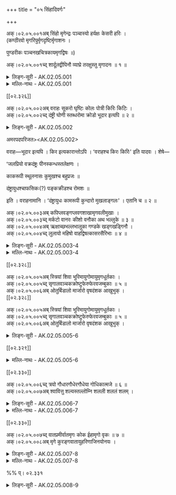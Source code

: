 +++
title = "०५ सिंहादिवर्गः"

+++

अक्।०२.०५.००१अब् सिंहो मृगेन्द्रः पञ्चास्यो हर्यक्षः केसरी हरिः ।  
(कण्ठीरवो मृगरिपुर्मृगदृष्टिर्मृगाशनः ।

पुण्डरीकः पञ्चनखचित्रकायमृगद्विषः ॥)

अक्।०२.०५.००१च्द् शार्दूलद्वीपिनौ व्याघ्रे तरक्षुस्तु मृगादनः ॥ १ ॥  
<details><summary>लिङ्ग-सूरी - AK.02.05.001</summary>

अथ सिंहादिवर्ग आरभ्यते—सिंह इति । हस्त्यादिकं हिनस्तीति सिंहः । ʻहिसि हिंसायाम् । मृगाणामिन्द्रः श्रेष्ठः मृगेन्द्रः । पञ्चत इति पञ्चम् । ʻपचि विस्तारे । पञ्चं विस्तृतमास्यमस्येति पञ्चास्यः । हरिणी कपिलवर्णेऽक्षिणी अस्येति हर्यक्षः । के शिरसि सरन्तीति केसराः सटाः, तेऽस्य सन्तीति केसरी । हरति गजादिकं हरिः । ʻहृञ् हरणे । सिंहनामानि । ʻसिंहमुपेल्लु' ॥ शृणाति बलीवर्दादिकमिति शार्दूलः । ʻशृ हिंसायाम् । द्वीपमाश्रयो यस्य स द्वीपी । व्याजिघ्रतीति व्याघ्रः । ʻघ्रा गन्धोपादाने । व्याघ्रनामानि । ʻपेद्दपुलिपेल्लु' ॥ तरं प्लवमत्यर्थं क्षिणोतीति तरक्षुः । ʻक्षिणु हिंसायाम् । मृगानत्तीति मृगादनः । ʻअद भक्षणे । तरक्षुनामनी । ʻसिवङ्गिपेल्लु' ॥ १ ॥
</details>

<details><summary>मल्लि-नाथः - AK.02.05.001</summary>

सिंहो—हरिः । ʻहलीक्ष्णस्तृणसिंहः स्यात् कुटरुर्मृगसिंहकः' इति वैजयन्ती (पृ। ६५, श्लो। २) । अभेदादत्रोक्तम् । शेषे—

ʻकण्ठीरवो मृगरिपुः पारीन्द्रः श्वेतपिङ्गलः ।

महानादश्च शार्दूलो हरितोऽतुल्यविक्रमः ।

सुगन्धिः सिन्धुरद्वेषी व्यादीर्णवदनो हरित् ॥

यादवप्रकाशेऽपि—

ʻकण्ठीरवो मृगरिपुः सुगन्धिर्हरितो हरित् ।

व्यादीर्णास्यो महानादः शार्दूलोऽतुल्यविक्रमः ।

हरिर्मृगेन्द्रो हर्यक्षः पारीन्द्रः श्वेतपिङ्गलः ॥

सिंहनामानि । ʻसिंहमु' । हलीव हलवानिव कुटिलनखतया ईक्ष्यत इति हलीक्ष्णः । तृणमपि हिनस्तीति तृणसिंहः । मृगान् हिनस्ति मृगसिंहकः । शार्दूलद्वीपिनौ व्याघ्रे । शेषे—

ʻतत्र व्यालो गुहाशयः ।

पुण्डरीकस्तीक्ष्णदंष्ट्रस्तरस्वी घोरदर्शनः ।

मृगात्पञ्चनखो हुण्डो हिंसारुश्चण्डकश्च सः ॥

व्याघ्रनामानि । ʻपुलि । शेषे—

ʻखर्वेऽस्मिन् मेहनो मेही भेलश्चुलुकचित्रकौ ।

द्वीपी पित्वश्चित्रकायः ॥

यादवप्रकाशेऽपि—

ʻस्वल्पकस्त्वयम् ।

मेलो मेही च चुलुको द्वीपी पित्वश्च चित्रकः ।

चित्रकायश्च ॥

इति । ʻचिरुतपुलि । तरक्षुः—मृगादनः । शेषे—

ʻतरक्षश्च मृगजीवस्तिलित्सश्च मृगार्दनः ।

मृगाददेहिभेदे च तिलित्सः स्यात् ॥

इति गोपालः । कुर्कुरप्रायस्याल्पव्याघ्रस्य नामानि । ʻशिवङ्गि ॥ १ ॥ 
</details>

[[०२.३२६]]

अक्।०२.०५.००२अब् वराहः सूकरो घृष्टिः कोलः पोत्री किरिः किटिः ।  
अक्।०२.०५.००२च्द् दंष्ट्री घोणी स्तब्धरोमा क्रोडो भूदार इत्यपि ॥ २ ॥  
<details><summary>लिङ्ग-सूरी - AK.02.05.002</summary>

वराह इति—वरं श्रेष्ठं सस्यं पोत्रेणाहन्तीति वराहः । ʻहन हिंसागत्योः' । बहून्यपत्यानि सूति सूकरः । ʻषूञ् प्राणिप्रसवे । उन्नतप्रदेशान् कूलादीन् घर्षतीति घृष्टिः । ʻघृष सङ्कर्षणे । कोलति संहताङ्गो भवतीति कोलः । ʻकुल संस्त्याने । दीर्घं पोत्रं मुखाग्रमस्यास्तीति पोत्री । पोत्रेण क्षितिं किरतीति किरिः । किर इति वा । ʻकॄ विक्षेपे । केटति स्वयमेकाकी गच्छतीति किटिः । ʻकिट गतौ' । दंष्ट्रास्यास्तीति दंष्ट्री । स्थूला घोषणास्यास्तीति घोणी । स्तब्धानि रोमाण्यस्य सन्तीति स्तब्धरोमा । क्रुडति क्रमेण घनत्वं प्राप्नोतीति क्रोडः । ʻक्रुड घनत्वे । भुवं दारयतीति भूदारः । ʻदॄ विदारणे । वराहनामानि ॥ ʻअडवि पन्दिपेल्लु' ॥ २ ॥
</details>

अमरपदपरिजत><AK.02.05.002>  

वराहः—भूदार इत्यपि । किर इत्यकारान्तोऽपि । ʻवराहश्च किरः किरिः' इति यादवः । शेषे—

ʻजलप्रियो वक्रदंष्ट्रः पीनस्कन्धस्तलेक्षणः ।

काकरूपी स्थूलनासः कुमुखश्च बहुप्रजः ॥

दंष्ट्रायुधश्चाफसिकः(?) पङ्कक्रीडश्च रोमशः ॥

इति । वराहनामानि । ʻदंष्ट्रायुधः कामरूपी कुन्दारो मुखलाङ्गलः' । एतानि च ॥ २ ॥ 
</details>

अक्।०२.०५.००३अब् कपिप्लवङ्गप्लवगशाखामृगवलीमुखाः ।  
अक्।०२.०५.००३च्द् मर्कटो वानरः कीशो वनौका अथ भल्लुके ॥ ३ ॥  
अक्।०२.०५.००४अब् ऋक्षाच्छभल्लभालूका गण्डके खड्गखड्गिनौ ।  
अक्।०२.०५.००४च्द् लुलायो महिषो वाहद्विषत्कासरसैरिभाः ॥ ४ ॥  
<details><summary>लिङ्ग-सूरी - AK.02.05.003-4</summary>

कपिरिति—प्रायेण कम्पते चलतीति कपिः । ʻकपि चलने । प्लवैरुल्लङ्घनैर्गच्छतीति प्लवङ्गः । प्लवगश्च । ʻगम्लृ गतौ' । शाखासु सञ्चारी मृगः शाखामृगः । श्लथं चर्म वली, सा मुखेऽस्य वलीमुखः । मिथः संश्लिष्टशाखासङ्कटे म्रियत इति मर्कटः । ʻमृङ् प्राणत्यागे । मर्कति गच्छतीति वा । ʻमर्क ग्रहणे । नर इव वानरः । की इत्यनुकरणशब्दं कर्तुमीष्टे कीशः । ʻईश ऐश्वर्ये । वने ओकः स्थानमस्य वनौकाः । सान्तः । वानरनामानि । ʻकोन्तिपेल्लु' ॥ भल्लते हिनस्ति क्रिमीनिति भल्लुकः । भल्लूकश्च । ʻभल्ल भल परिभाषणहिंसादानेषु' । ऋक्ष्णोति हिनस्ति क्रिमीनिति ऋक्षः । ʻऋक्ष हिंसायाम् । ऋष्यते गहनमनेनेति वा । ʻऋषी गतौ' । अच्छेनाभिमुख्येन भल्लते हिनस्तीति अच्छभल्लः । भलत इति भालूकः । ʻभल परिभाषणहिंसादानेषु' । भल्लूकनामानि । ʻएलुङ्गुपेल्लु' ॥ प्रशस्तो गण्डोऽस्यास्तीति गण्डकः । गण्डति वर्धयत्यास्यमिति वा । ʻगडि वदनैकदेशे । खडयति जिघांसन्तं भिनत्तीति खड्गः । ʻखडि भेदने । खड्गो हिंस्रं शृङ्गमस्यास्तीति खड्गी । खड्गमृगनामानि । ʻगण्डमृगमुपेल्लु' ॥ पङ्के लुलति लोडतीति लुलायः । ʻलुड विलोडने । डलयोरभेदत्वात् । ʻलुल संश्लेषणे इति वा धातुः । सत्त्ववत्वात् मह्यत इति महिषः । ʻमह पूजायाम् । मह्यां शेत इति वा । ʻशीङ् स्वप्ने । वाहानामश्वानां समूहो वाहं, तद् द्वेष्टीति वाहद्विषत् । ʻद्विष अप्रीतौ' । महाकायत्वात् ताड्यमानोऽपि का ईषत् सरतीति कासरः । ʻसृ गतौ' । सीरा एषां सन्तीति सीरिणः बलीवर्दाः । सीरिभिः सह भातीति सैरिभः । ʻभा दीप्तौ' । महिषनामानि ॥ ʻकारेनुपोतुपेल्लु' ॥ ३-४ ॥
</details>

<details><summary>मल्लि-नाथः - AK.02.05.003-4</summary>

कपिः—वनौकाः । शेषे—

ʻच प्लवङ्गमः ।

महावेगो दधिमुखः कुरङ्गो भल्लुकः पृथुः ।

सालावृको हरिश्चापि ॥

ʻभल्लूकौ कपिभल्लूकौ' इति चिन्तामणिः । ʻमहावेगो दधिमुखः कुरङ्गो भल्लुकः पृथुः' इति वैजयन्ती (पृ। ६८, श्लो। ४०) । कपिनामानि ॥ अथ गोलाङ्गूलोऽसिताननः । नीलशीर्षोऽपि । नीलशीर्षीति नकारान्तोऽपि । स्त्रियां नीलशीर्षीत्यपि । ʻकोण्डमुच्चु' शेषे—अथ क्ष्विङ्को रक्तास्यः । स्त्रियाम्—क्ष्विङ्का । तथा च पुरुषमृग इत्यनुवाके । क्षुरे । ʻसा ज्ञेया वानरी क्ष्विङ्का यस्या रक्तमुखं भवेत् इति । ʻचिङ्कलिक्क्ö । शेषे—नीलजः कपिः नीलकः । नीलेन वर्णेन नीलात्पर्वताद्वा जातो नीलजः । स नीलकः इत्युच्यते । ʻकोण्डेङ्ग्ö । शेषे—कर्म भावश्च कापेयम् । कर्मभावयोः कापेयशब्दः स्यात् । अथ भल्लुके—भल्लूकाः । बालूक इत्यपि क्वचित् । शेषे—ʻभल्लाटो मृगधूर्तकः' । ʻभल्लाच्छौ दीर्घरोमाक्षे । ʻभल्लौ भल्लूकबाणौ स्तः' इति धरणिः । ʻअच्छौ निर्मलभल्लूकौ' इत्यजयः । ऋक्षशब्द ऋकारादिः । ʻभल्लूको दीर्घरोमर्क्षो भल्लाटो वृकधूर्तकः' इति वैजयन्ती (पृ। ६५, श्लो। ७) । केषाञ्चिद् रिशब्दादिरपि ʻरिक्षहर्यक्षकक्षरी (द्विसं। १८। ५८) इति राघवपाण्डवीयम् । अच्छभल्ल इत्येकं नाम । ʻविकरालोऽच्छभल्लश्च्ö इति वैजयन्ती (पृ। ६५, श्लो। ७) । केषाञ्चिन्नामद्वयम्, ʻअच्छः स्फटिकभल्लूकनिर्मलेष्वच्छमव्ययम् (पृ। ३१ श्लो। १) । ʻभल्लो भल्ली च बाणे स्याद् भल्लो भल्लूक इष्यते (पृ। १५१, श्लो। ३०) इत्युभयत्र विश्वप्रकाशिका । भल्लूकनामानि ॥ गण्डके खड्गखड्गिनौ । शेषे—ʻवार्धीणसो वनोत्साहस्तत्र वार्धोणसोऽपि च्ö । खड्गमृगनामानि ॥ लुलायो—सैरिभाः । शेषे—

ʻलोहिताक्षः कृष्णशृङ्गो वीरस्कन्धो रजस्वलः ।

जरन्तः कलुषः पोत्री जलात्मा गद्गदस्वरः ।

स्कन्धशृङ्गो यमरथः कटादो दंशलालिकौ ।

हंसकालीसुतः शृङ्गी हेरम्बः कृष्ण इत्यपि ॥

महिषनामानि । शेषे—ʻसृजयो गवलः कृष्णः' । कृष्णमहिषनामानि । ʻस परस्वानरण्यजः' । स महिषोऽरण्यजश्चेत् परस्वानित्युच्यते । ʻकामाय परस्वान् (तै। सं। ५। ५। ११। १) इत्यत्र परस्वानरण्यमहिष इति क्षुरे । परःशब्दोऽसुन्नन्ते मांसपर्यायः । अरण्यमहिषनाम ॥ ३-४ ॥ 
</details>

[[०२.३२८]]

अक्।०२.०५.००५अब् स्त्रियां शिवा भूरिमायुगोमायुमृगधूर्तकाः ।  
अक्।०२.०५.००५च्द् सृगालवञ्चकक्रोष्टुफेरुफेरवजम्बुकाः ॥ ५ ॥  
अक्।०२.०५.००६अब् ओतुर्बिडालो मार्जारो वृषदंशक आखुभुक् ।  
[[०२.३२८]]

अक्।०२.०५.००५अब् स्त्रियां शिवा भूरिमायुगोमायुमृगधूर्तकाः ।  
अक्।०२.०५.००५च्द् सृगालवञ्चकक्रोष्टुफेरुफेरवजम्बुकाः ॥ ५ ॥  
अक्।०२.०५.००६अब् ओतुर्बिडालो मार्जारो वृषदंशक आखुभुक् ।  
<details><summary>लिङ्ग-सूरी - AK.02.05.005-6</summary>

स्त्रियामिति—शकुनेन मोदहेतुत्वात् शिवा । भूरयो माया यस्य भूरिमायुः । भूरिमाय इति वा पाठः । गा मिनोति क्षिपतीति गोमायुः । ‘डुमिञ् प्रक्षेपणेऽ । मृगेषु धूर्तो मृगधूर्तकः । वने तत्र तत्र सरति, सृजति मायामिति वा सृगालः । ‘सृ गतौऽ ‘सृज विसर्गेऽ । असृगालातीति वा । ‘ला आदानेऽ । वञ्चयतीति वञ्चकः । ‘वञ्चु प्रलम्भनेऽ । क्रोशतीति क्रोष्टुः, क्रोष्टा वा । ‘क्रुश आह्वाने रोदने चऽ । फे इति रौतीति फेरुः । फेरवश्च । ‘रु शब्देऽ । मांसं जमत्यत्तीति जम्बुकः । ‘जमु अदनेऽ । शृगालनामानि । ‘नक्कपेल्लुऽ ॥ अवति मूषकबाधाया ओतुः । ‘अव रक्षणेऽ । बिडति मूषिकान् बिडालः । ‘बिड भेदनेऽ । बिडवद् अस्पृश्यं मूलं पुच्छमस्येति वा । आखुभक्षणेन गृहं मार्ष्टि मार्जारः । ‘मृजूष् शुद्धौऽ । वृषान् मूषकान् दशतीति वृषदंशकः । ‘दंश अदनेऽ । आखुं भुङ्क्ते आखुभुक् । ‘भुज पालनाभ्यवहारयोःऽ । मार्जारनामानि ॥ ‘पिल्लिपेल्लुऽ ॥ ५ ॥
</details>

[[०२.३२९]]

<details><summary>मल्लि-नाथः - AK.02.05.005-6</summary>

स्त्रियां शिवा—जम्बुकाः । पुमभिधानोऽपि स्त्रीलिङ्ग एवेति स्त्रियां शिवेति । भूरिमायोऽदन्तः इति टीकासर्वस्वकारः । शेषे—

‘भरुजश्चापि फेरुण्डः श्वभीरुर्मृगमर्तकः ।

शयालुः सूचको घोरःऽ ॥

जम्बुकनामानि । तथा च यादवः—(वैजयन्ती पृ। ६८, श्लो। ३७-८)

‘सृगालो भरुजः क्रोष्टा श्वभीरुर्मृगमर्तकः ।

शयालुः सूचको घोरः फेरुफेरुण्डफेरवाः ॥ऽ

इति । स्वल्पे तत्र किखिः स्त्रियाम् । पुमभिधानेऽपि स्त्रीलिङ्गः । ‘किखिः स्त्री क्रोष्टुभेदेऽल्पेऽ इति वैजयन्ती (पृ। ६८, श्लो। ३९) । अल्पजम्बुकनाम ॥ पृथौ गृण्डिवलोपाशौ । ‘पृथौ लोपाशगृण्डिवौऽ इति वैजयन्ती (पृ। ६८, श्लो। ३९) । पृथुजम्बुकनामनी ॥ ‘नाक्रो नक्रमुखे स्मृतःऽ । नक्रमुखजम्बुकनाम ॥ ओतुः—आखुभुक् । शेषे—‘जहको गात्रसङ्कोची मण्डली नखरायुधःऽ । मार्जालनामानि । शेषे—‘लोमशोऽन्यो बिडालः स्यात् पूतिकः शालिजातिकःऽ । पूतिमार्जारनामानि । कशशब्दोऽप्यत्र । ‘कशो लोमशऽ इति क्षुरे । ‘मार्जारिका वेधमुख्याऽ । ‘पुनुगुपिल्लिऽ । ‘मदनी गन्धचेलिकाऽ । ‘जवादिपिल्लिऽ । शेषे—‘गोधा पञ्चनखी गोवी निहाका दीर्घपुच्छिका । मुसलीऽ ॥ बिलगोधा जलगोधा तरुगोधा गृहगोधा शिलागोधेति गोधा बहुविधाः । गोधासामान्यनामानि । ‘उडुमुऽ । वृक्षजाता सा शयण्डक उदाहृतः । तरुगोधानाम ॥ ५ ॥
</details>

[[०२.३३०]]

अक्।०२.०५.००६च्द् त्रयो गौधारगौधेरगौधेया गोधिकात्मजे ॥ ६ ॥  
अक्।०२.०५.००७अब् श्वावित्तु शल्यस्तल्लोम्नि शलली शललं शलम् ।  
<details><summary>लिङ्ग-सूरी - AK.02.05.006-7</summary>

त्रय इति—गोधाया अपत्यं गौधारः, गौधेरः, घौधेयश्च । गोधिकात्मजनामानि । ‘उडुमुपिल्लपेल्लुऽ ॥ श्वानं विध्यतीति श्वावित् । ‘व्यध ताडनेऽ । शलतीति शल्यः । ‘शल चलनेऽ । ‘एदुपन्दिपेल्लुऽ ॥ शलतीति शलली, शललं, शलं च । ‘शल गतौऽ । ‘एदुपन्दिमुण्ड्लपेल्लुऽ ॥ ६ ॥
</details>

<details><summary>मल्लि-नाथः - AK.02.05.006-7</summary>

त्रयो—गोधिकात्मजे । गोधिकासुतनामानि । ‘उनुमुपिल्लऽ । जात्यन्तरमिति स्वामी ॥ श्वावित्—शल्यः । शेषे—‘शलली स्याद्वज्रशललः शलः । शल्यरोमा चऽ । शल्यमृगनामानि । ‘येडुपन्द्दिऽ । तल्लोम्नि—शलम् । श्वावितो लोमनामानि । ‘तल्लोम्न्यना शलली शलम्ऽ इति यादवः (वैज। पृ। ६८, श्लो। ३७) । स्त्रीलिङ्गे गौरादिङीषि शलली ॥ ६ ॥
</details>

[[०२.३३०]]

अक्।०२.०५.००७च्द् वातप्रमीर्वातमृगः कोक ईहामृगो वृकः ॥ ७ ॥  
अक्।०२.०५.००८अब् मृगे कुरङ्गवातायुहरिणाजिनयोनयः ।  
<details><summary>लिङ्ग-सूरी - AK.02.05.007-8</summary>

वातप्रमीरिति—वातं प्रत्याभिमुख्येन प्रमिमीते वातप्रमीः । ग्रामणीशब्दवदीकारान्तः पुंलिङ्गः । ‘माङ् माने शब्दे चऽ । वातं मृगयते वातमृगः । ‘मृग अन्वेषणेऽ मृगभेदनामनी । ‘गालि केदुरुगानडचुमृगमुपेल्लुऽ ॥ कौतीति कोकः । ‘कुञ् शब्देऽ । कोकते मांसादिकं वा । ‘कुक आदानेऽ । मृगानीहत इति ईहामृगः । ‘ईह चेष्टायाम्ऽ । ईहां धावनादिचेष्टां मृगयते वा । ‘मृग अन्वेषणेऽ । इरां भूमिं वर्कते प्रचारार्थमिति वृकः । ‘वृक आदानेऽ । वृकनामानि । ‘तोडेलुपेल्लुऽ ॥ मृग्यते व्याधैर्मांसार्थमिति मृगः । ‘मृग अन्वेषणेऽ । कौ रङ्गतीति कुरङ्गः । ‘रगि नृत्तेऽ । ‘रगि गतौऽ इति वा धातुः । वातं प्रत्ययते यातीति वातायुः । ‘अय गतौऽ । वानायुरिति वा पाठे वानं शुष्कं वृथेतस्ततोऽयते धावतीति वानायुः । ‘अय पय गतौऽ । व्याधेनान्यत्र ह्रियते हरिणः । ‘हृञ् हरणेऽ । अजिनस्य योनिः कारणमित्यजिनयोनिः । हरिणनामानि ॥ ‘इर्रि पेल्लुऽ ॥७ ॥
</details>

<details><summary>मल्लि-नाथः - AK.02.05.007-8</summary>

वातप्रमीर्वातमृगः । शेषे—‘निःशृङ्गो हरिणाकृतिः । शिववातायुजविनःऽ । वातमृगनामानि । कोकः—वृकः । शेषे—‘तस्मिन्नडावृकोऽरण्यशुनकस्तस्करोऽपि चऽ । वृकनामानि । ‘तोण्डेलुऽ । मृगे—अजिनयोनयः । शेषे—‘भीरुचेता लिगुः प्लावी वननो मरुकस्तथाऽ । कुरङ्गजातिमात्रनामानि । ‘इर्रिऽ ॥ ७ ॥
</details>

%% प्। ०२.३३१

<details><summary>लिङ्ग-सूरी - AK.02.05.008-9</summary>

अक्।०२.०५.००८च्द् ऐणेयमेण्याश्चर्माद्यमेणस्यैणमुभे त्रिषु ॥ ८ ॥  
अक्।०२.०५.००९अब् कदली कन्दली चीनश्चमूरुप्रियकावपि ।  
अक्।०२.०५.००९च्द् समूरुश्चेति हरिणा अमी अजिनयोनयः ॥ ९ ॥  
<details><summary>लिङ्ग-सूरी - AK.02.05.008-9</summary>

ऐणेयमिति—एण्या इदम् ऐणेयम् । एणस्येदं चर्माद्यम् ऐणम् । ‘इर्रितोलु मांसमुमोदलयनवानिपेल्लुऽ ॥ ऐणेयमैणं च गिणिलिङ्गे । केन वायुना दल्यते कदली । ‘दल विशरणेऽ । ‘बोल्लिचायमेडचास्लु गलिगि, बलमु तोनुण्डु मृगमुऽ ॥ कन्दानि कन्दतीति कन्दली । ‘कदि आह्वाने रोदने चऽ । तुन्दिलनीलवर्णमृगनाम । चीयते व्याधैः सम्पाद्यत इति चीनः । ‘चिञ् चयनेऽ । श्वेतस्कन्धमृगनाम ॥ चम्यते व्याधैरिति चमूरुः । ‘चमु भक्षणेऽ । पुच्छहीननानावर्णमृगनाम ॥ प्रीयते वातं प्रति प्रियकः । ‘प्रीङ् प्रीतौऽ ‘प्रीञ् तर्पणे कान्तौ चऽ । फाले श्वेतरोमाङ्कमृगनाम ॥ सङ्गतौ उरू अस्येति समूरुः । महाग्रीवकेसरयुतसितमृगनाम ॥ अमी हरिणा अपि अजिनयोनयः चर्मकारणानीत्युच्यन्ते ॥ ८-९ ॥
</details>

<details><summary>मल्लि-नाथः - AK.02.05.008-9</summary>

ऐणेयं—त्रिषु । एणशब्दो हरिणपर्यायः । ‘एणः कुरङ्गमो रिश्यो वातायुर्हरिणो मृगःऽ इति त्रिकाण्डशेषः (पृ। १२, श्लो। २६७) । एण्याश्चर्मादिकमैणेयम् । एणस्य तु ऐणं स्यात् । द्वे त्रिलिङ्गे । कदली—अजिनयोनयः । कदल्यादयः षडप्यमी हरिणविशेषाः । प्रावरणाद्युपयुक्तचर्मकारणानि । कदलीकन्दलीशब्दौ स्त्रीलिङ्गौ । अथ कदल्यां कन्दल्यां क्रमतो विदुः । कदलीनं कन्दलीनमिति । कदली कन्दलीत्येतौ नान्तौ पुंलिङ्गाविति केचित् । शेषे—

‘कदली तु बिले शेते मृदुरूक्षैश्च कर्बुरैः ।

नीलाग्रैर्लोमभिर्युक्ता सा विंशत्यङ्गुलायता ॥

कदली तु श्यामवर्णा हस्तायामा महोदरी ।

चीनस्तु चीनसी स्त्रीत्वे कपोता त्रिंशदङ्गुला ॥

चनका तु चमूरुर्ना सहोऽपि त्रिविधः स्मृतः ।

सितः कृष्णश्चित्ररोमेत्यस्य पुच्छोऽस्ति वा न वा ॥

प्रियको रोमभिर्युक्तो मृदुरक्तासितैर्घनैः ।

समूना स्त्री समूरुर्ना महाग्रीवसमूरुकौ ॥

सितके सरवान् वेगी स्निग्धश्च मृदुरोमवान् ।

गोधूमाभः स्निग्धवर्ण इति स द्विविधो मतःऽ ॥ ८-९ ॥ 
</details>

%% प्। ०२.३३२

अक्।०२.०५.०१०अब् कृष्णसाररुरुन्यङ्कुरङ्कुशम्बररौहिषाः ।  
अक्।०२.०५.०१०च्द् गोकर्णपृषतैणर्श्यरोहिताश्चमरो मृगाः ॥ १० ॥  
<details><summary>लिङ्ग-सूरी - AK.02.05.010</summary>

कृष्णसार इति—कृष्णेन सारः शबलः कृष्णसारः । कृष्णशुक्लरोमवत्प्रदेशयुगयुक्तमृगनाम । ‘नल्ल कप्पुन विचित्रमैन यर्रिऽ ॥ रौति प्रायेणेति रुरुः । ‘रु शब्देऽ । ‘नल्लचारलदुप्पिऽ ॥ न्यञ्चत्यधोमुखतया न्यङ्कुः । ‘अञ्चु गतिपूजनयोःऽ । ‘जिङ्कपोतुऽ ॥ रमते सजातीयमृगेषु रङ्कुः । ‘रमु क्रीडायाम्ऽ । अत्यन्तश्वेतमृगनाम ॥ शयनादिना शं सुखं वृणोतीति शम्बरः । ‘वृञ् वरणेऽ । रक्तवर्णह्रस्वन्यङ्कुनाम ॥ रोहिषाख्यतृणे भवः रौहिषः । ‘कोण्डगोर्रेऽ ॥ गोकर्णसदृशकर्णत्वाद् गोकर्णः । ‘कणिति युनुमृगमुऽ ॥ पृषता बिन्दवोऽस्य सन्तीति पृषतः । ‘दुप्पिऽ ॥ सरलमतित्वाद् व्याधमेतीत्येणः । ‘इण् गतौऽ । सर्वतोनीलमृगनाम ॥ इयर्ति वनम् ऋश्यः । ‘ऋ गतौऽ । ‘मनुं बोतुऽ ॥ रक्तवर्णत्वेन रोहितः । ‘केसरि यनु मृगमुऽ ॥ चमति तृणं चमरः । ‘चमु अदनेऽ । ‘चमरीमृगमुऽ ॥ एतानि प्रत्येकं मृगविशेषनामानि ॥ १० ॥
</details>

<details><summary>मल्लि-नाथः - AK.02.05.010</summary>

कृष्णसारः—मृगाः । इह मृगशब्देन इतरे च वनगोचराश्चतुष्पादो विवक्षिताः । न तु हरिणजातीया एव । कृष्णसारादयश्चमरान्ता मृगभेदा भवन्ति । रौहिष इति केचित् । शेषे—

‘कृष्णसारः कृष्णशारः कृष्णश्चैव निरञ्जनः ।

यज्ञार्हो बिन्दुयुक्तस्तु महाकृष्णमृगो रुरुः ॥

न्यङ्कुस्तु हरिणाकारः त्रिकोणविपुलोन्नतः ।

रङ्कुः स यद्रोमकृतं राङ्कवं वस्त्रमुच्यते ॥

शम्बरः स्वल्पहरिणो रोहिषो गर्दभाकृतिः ।

गोकर्णः स भवेद्यस्य गोकर्णप्रतिमे श्रुती ॥

स्थविष्ठैर्बिन्दुभिः शुक्लरोमजैश्चित्रितः शतैः ।

हरिणः पृषतः प्रोक्त एणः स्यात् कृष्णवर्णकः ॥

ऋश्यः स्त्री यस्य रोहित् स्यादरुणो वर्णतश्च यः ।

कृष्णो धवात्री(?) शृङ्गश्च तुरङ्गमसमाकृतिः ॥

रोहितो रक्तवर्णः स्यात् पृष्ठतः श्वेतराजिमान् ।

चमरो धवलः कृष्णश्चित्रो वा महिषाकृतिः ।

हरिणश्च कुरङ्गश्च राजीवो मृगमातृका ॥ऽ

हरिणकुरङ्गशब्दौ मृगसामान्यत्वेनोक्तावप्यत्र विशेषवचनत्वेन कथितौ ॥ १० ॥
</details>

[[०२.३३४]]

अक्।०२.०५.०११अब् गन्धर्वः शरभो रामः सृमरो गवयः शशः ।  
अक्।०२.०५.०११च्द् इत्यादयो मृगेन्द्राद्या गवाद्याः पशुजातयः ॥ ११ ॥  
<details><summary>लिङ्ग-सूरी - AK.02.05.011</summary>

गन्धर्व इति—गन्धयत्यर्दयतीति गन्धर्वः । ‘गन्ध अर्दनेऽ । तुन्दिलमृगनाम ॥ हिंस्रत्वात् शरवद् भातीति शरभः । ‘भा दीप्तौऽ । शृणाति सिंहादिकमिति वा । ‘शॄ हिंसायाम्ऽ । अष्टापदमृगनाम ॥ व्याधा अस्मिन् दृष्टे रमन्ते रामः । ‘रमु क्रीडायाम्ऽ । ‘पेद्द दुप्पिऽ ॥ वने सर्वत्र सरतीति सृमरः । ‘सृ गतौऽ । ‘पेद्द सवरवुमृगमुऽ गवते गवयः । ‘गुङ् अव्यक्ते शब्देऽ । गामयते सदृशत्वादिति वा । ‘अय गतौऽ । ‘गुरुपोतुऽ ॥ शशति प्लुतेन गच्छतीति शशः । ‘शश प्लुतगतौऽ । ‘कुन्देलुऽ ॥ इत्यादयो गन्धर्वादयः । मृगेन्द्राद्याः सिंहादिचमरान्ता गवाद्या वक्ष्यमाणमूषकप्रभृति गोपर्यन्ताश्चतुष्पदाः सर्वे च पशुजातयः पशुसञ्ज्ञिकता भवन्ति । पाश्यन्ते दामभिः पशवः । ‘पश बन्धनेऽ ॥ ११ ॥
</details>

<details><summary>मल्लि-नाथः - AK.02.05.011</summary>

गन्धर्वः—शशः । मृगा इत्यनुवर्तते । हरिणादिशशान्ताश्च मृगविशेषा भवन्ति । ‘गन्धर्वपृषतश्चेति ज्ञेयाः सारङ्गजातयःऽ इति भागुरिः । गवयो रामः सृमरो जाहाकलम्पाकमुकयगन्धर्वा इति मतान्तरबोधनार्थं पृथक्पाठः । शेषे—

‘हरिणस्ताम्र उद्दिष्टः कुरङ्गो हरिणो महान् ।

राजीवस्तु मृगो ज्ञेयो राजभिः परितो वृतः ॥

पृष्ठतश्चन्द्रबिम्बाभो हरिणात् किञ्चिदल्पकः ।

स्वल्पावृत्तोदरारक्ता शशाभा मृगमातृका ॥

गन्धर्वः स्याद्गोलपुच्छः शरभस्तूर्ध्वलोचनः ।

गजादिरष्टपादित्वाद्रामस्तु वृकधोरणः ।

सृमरः स्याद्ब्यालमृगः परुर्ना चमरी न षण् ॥ऽ

षण्डनामैकदेशः षण् । ‘अरण्याय सृमरःऽ (तै। सं। ५। ५। १६। १) इत्यत्र क्षुरे सृमरश्चमर इत्युक्तया महतश्चमरस्य नामानि ।

‘गवयः स्याद्वनगवः शशस्तु मृदुरोमवान् ।

शूलिको लम्बकर्णोऽग्रपल्लवाद्रोमकर्णिकः ॥ऽ

हरिणादीनां यथासम्भवं लक्षणानि नामानि च ॥ इत्यादयो—पशुजातयः । इत्यादयो हरिणगन्धर्वादयः आस्येनानुक्तकुमारीमूकादयः प्रागुक्तसिंहाद्या वक्ष्यमाणगवाद्याश्च पशुत्वव्यञ्जकपुच्छपादचतुष्टयादिमत्त्वेन पशुजातयो भवन्ति । अनुक्तम्—‘नकुलः पिङ्गलःऽ । ‘मुङ्गिऽ । ‘अथ स्याच्चिक्रोडः कालिका स्त्रियाम्ऽ । ‘उडतऽ ॥ ११ ॥

[[०२.३३५]]

अक्।०२.०५.०१२अब् (अधोगन्ता तु खनको वृकः पुन्ध्वज उन्दुरः)  
		उन्दुरुर्मूषिकोऽप्यारखुर्गिरिका बालमूषिका ।

अक्।०२.०५.०१२च्द् (चुचुन्दरी गन्धमूषी दीर्घदेही तु मूषिका)  
		सरटः कृकलासः स्यान्मुसली गृहगोधिका ॥ १२ ॥

अक्।०२.०५.०१३अब् लूता स्त्री तन्तुवायोर्णनाभमर्कटकाः समाः ।  
<details><summary>लिङ्ग-सूरी - AK.02.05.012-13</summary>

उन्दुरिति—उनत्ति मुखस्पृष्टं मुखस्रावेण सेचयतीति उन्दुरुः । ‘उन्दी क्लेदनेऽ । अन्नादिकं मुष्णातीति मूषिकः । ‘मुष स्तेयेऽ । मूषक इति वा पाठः । स्वाश्रयमाखनतीति आखुः । ‘खनु अवदारणेऽ । मूषिकनामानि ॥ ‘एलुक पेल्लुऽ ॥ गिरति धान्यादिकमिति गिरिका । गीर्यते मार्जारेणेति वा । ‘गॄ निगरणेऽ । बाला चासौ मूषिका च बालमूषिका । ‘चिट्टेलुकपेल्लुऽ ॥ (छ्यतीति चुचुन्दरी । ‘छो छेदनेऽ । गन्धवती मूषी गन्धमूषी । ‘चुञ्चु पेल्लुऽ ॥ दीर्घो देहोऽस्या इति दीर्घदेही । मुष्णाति धान्यादिकं मूषिका । ‘पन्दिकोक्क पेल्लुऽ) सरति प्रायेणेति सरटः । ‘सृ गतौऽ । कृकेन शिरोऽग्रेण लसतीति कृकलासः । ‘लस श्लेषणक्रीडनयोःऽ । ‘तोण्डपेल्लुऽ ॥ मुस्यति खण्डयति क्रिमीनिति मुसली । ‘मुस खण्डनेऽ । गृहे गोधिकेव तिष्ठतीति गृहगोधिका ॥ ‘बल्लिपेल्लुऽ ॥ लूयते छिद्यतेऽस्यास्तन्तुरिति लूता । ‘लूञ् छेदनेऽ । तन्तून वयतीति तन्तुवायः । ‘वेञ तन्तुसन्तानेऽ । ऊर्णं नाभौ यस्य ऊर्णनाभः । तन्तुमवलम्ब्य मर्कटवदारोहणात् मर्कटः । ऊर्णनाभनामानि ॥ ‘साले पुरुगु पेल्लुऽ ॥ १२ ॥
</details>

<details><summary>मल्लि-नाथः - AK.02.05.012-13</summary>

उन्दुरुः—आखुः । उन्दुर इत्यकारान्तश्चास्ति । मूषक इत्यकारमध्यस्त्वसाधुः । शेषे—‘गर्ताटः खानकः खनःऽ । खनकशब्दोऽप्यस्ति । तथा च माधवः—‘उन्दुरुर्मूषिकः काण्ड आखुश्च खनकः खनःऽ इति । मूषिकनामानि । ‘येलुकऽ । ‘पन्दिकोक्कुन्रुऽ ॥ ‘चुचुन्दरी तु गन्धाखुःऽ । (वैज। पृ। १५०, श्लो। ३२) । ‘चुन्दरी राजपुत्रीतिऽ कोशान्तरम् । ‘चुञ्चुऽ । गीरिका बालमूषिका । ‘चिट्टेलुकऽ ॥ सरटः—स्यात् । शेषे—‘शयानश्च शयण्डकः । शयश्च जाहको गात्रसङ्कोची प्रतिसूर्यकःऽ । सरटनामानि । ‘कृकलासः प्रतिरविः शयानः सरटः शयःऽ इति वैजयन्ती (पृ। १५०, श्लो। २८) । ‘तोण्डऽ ॥ ‘कामरूपिणि तत्र स्याच्चित्रबिम्बश्च बिम्बकःऽ । ‘उसरवेल्लिऽ । ‘कृकवाकुर्दुष्प्रभे स्यात्ऽ । ‘मैलचायतोण्डऽ ॥ मुसली—गोधिका । शेषे—‘ज्येष्ठा पल्ली कुड्यमत्स्या दैवज्ञा नदनी तथा । माणिक्याऽ । पल्लीनामानि ॥ ‘बल्लिऽ ॥ सा तु शुक्ला कुण्डृणाची सुराजिका । कुण्डृणं कुड्यम् । तत्राञ्चतीति कुण्डृणाची । शुक्लपल्लीनामनी । ‘तेल्लबल्लिऽ ॥ हालाहलस्तु सृजया ब्राह्मणी रक्तपुच्छिका । वैजयन्त्यां च (पृ। १५०, श्लो। २९) ‘हालाहलस्त्वञ्जनिका ब्राह्मर्णा रक्तपुच्छिकाऽ इति । हालाहलनामानि । ‘भिण्डऽ ॥ लूता—समाः । ऊर्णनाभिरपि । ‘तन्तुवायोर्णनाभोर्णनाभयः शलकोऽपि चऽ । इति रभसकोशात् । शेषे—

‘मूषिका लूतिका तन्तुनाभोर्णाबहिजालिकाः ।

जालकृत्क्रिमिदिग्बन्धाः ॥ऽ

लूतानामानि । ‘सालेपुरुगुऽ । ‘लूतापट्टोऽस्य जालकम्ऽ । आशाबन्धोऽस्येति पाठान्तरम् । ‘सालेपट्टऽ ॥ १२ ॥
</details>

[[२.३३६]]

अक्।०२.०५.०१३च्द् नीलङ्गुस्तु क्रिमिः कर्णजलौका शतपद्युभे ॥ १३ ॥  
अक्।०२.०५.०१४अब् वृश्चिकः शूककीटः स्यादलिद्रोणौ तु वृश्चिके ।  
<details><summary>लिङ्ग-सूरी - AK.02.05.013-14</summary>

नीलङ्गुरिति—नीलति मन्दं नीलङ्गुः । ‘नील वर्णगत्योःऽ । अयं शब्दो देशीयः । मन्दं क्रामतीति क्रिमिः । ‘क्रमु पादविक्षेपेऽ । क्रिमिनामनी । ‘सामान्यमुगा पुरुगु पेल्लुऽ ॥ कर्णे जलौका इव कर्णजलौका । शतम् अपरिमितानि पदानि सन्त्यस्याः शतपदी । ‘जेर्रिपेल्लुऽ ॥ वृश्चति शूकाग्रेण वृश्चिकः । ‘ओव्रश्चू छेदनेऽ । शूकयुक्तः कीटः शूककीटः । ‘नल्ल तेऴुऽ ॥ अलमनर्थोऽस्मादित्यली । नकारान्तः । अलिरिति वा पाठः । द्रुणति हिनस्तीति द्रोणः । ‘द्रुण हिंसागतिकौटिल्येषुऽ । वृश्चतीति वृश्चिकः । ‘एर्र तेऴुपेल्लुऽ ॥ १३ ॥ कीटकप्रकरणं समाप्तम् ॥
</details>

<details><summary>मल्लि-नाथः - AK.02.05.013-14</summary>

नीलङ्गुः—कृमिः । शेषे—‘नीले द्रुकीटे पुकस्तथाऽ । नीलवर्णे द्रुकीटे नीलङ्गुकृमिपुलकशब्दा वर्तन्ते । नीलङ्गुर्वृक्षजः कीटो नीलवर्ण इति वेदभाष्ये । नीलङ्गुकृमिशब्दौ कीटमात्रनामनी इति केचित् । ‘द्रुमामये भवेत् पुंसि कीटे च क्रिमिवत्कृमिःऽ इति रभसकोशः । ‘दुर्दशो मत्कुणेऽ । ‘नल्लिऽ । ‘काष्ठभवे ज्ञेयः क्रिमौ घुणःऽ । काष्ठभक्षकक्रिमिनाम । ‘पिपीलिका द्वयोर्लूताऽ । पिपीलिकनामनी । ‘चीमऽ ॥ ‘महान् ब्राह्मी स पिङ्गलःऽ । स पिपीलिकः महान् पिङ्गलश्च यदि ब्राह्मीत्युच्यते । ‘गोप्पयर्रचीमऽ ॥ ‘महान् कृष्ण उलङ्गवःऽ । महान् कृष्णश्च स यदि उलङ्गव इत्युच्यते । ‘कण्ड्रचिमऽ ॥ ‘या तु स्वल्पा कृष्णवर्णा सा मर्कटपिपीलिकाऽ । ‘चिन्ननल्लचीमऽ ॥ ‘कृष्णा सूक्ष्मा च चेत् सान्या जातिः कन्यापिपीलिकाऽ । ‘मिञ्चसन्नपुनल्लचीमऽ ॥ ‘वम्रो वम्र्युपदीकोपजिह्विकास्त्र्युदेहिकाऽ । रूपभेदेन वम्रः पुंलिङ्गः । वम्र्यादयः पञ्च स्त्रीलिङ्गाः । स्त्यायति सङ्घातयति मृदं स्त्री । वम्रिकनामानि । ‘चदलुपुरुगुऽ ।

‘अनेकसुषिरोपेतं कान्तं स्त्रीमुखपङ्कजम् ।

सुसिद्धं त्र्यक्षरोपेतं चक्षुःश्रोत्रमनोहरम्ऽ ॥

इति प्रयोगः । ‘तत्प्राया शिथिली पिङ्गवर्णाऽ । उपदेहिकासदृशी पिङ्गवर्णा शिथिलीत्युच्यते । ‘चेकोणुजुऽ । ‘अथ क्रिमयोऽणवः । भवेयुः कीकसाःऽ । पुलकाः इति केचित् । ‘अतिसूक्ष्ममुलैन पुरुगुलुऽ ॥ कर्णजलूका—उभे । जलौका इति सान्त इति केचित् । ‘आढा शतपदी कर्णजलूका ढारिकापि चऽ इति वैजयन्ती (पृ। १५०, श्लो। ३३) । शतपदीनामानि । ‘जेर्रिन्निचेविचोरुपामुन्नुऽ ॥ वृश्चिकः—कीटः स्यात् । कम्बलकीटनामनी । ‘गोङ्गलपुरुगुऽ । भ्रमरभेद इति केचित् । अलिद्रूणौ—वृश्चिके । ‘भृङ्गवृश्चिकयोरलिःऽ इति रभसकोशादलिरिकारान्तः । अलमस्यास्तीति अली । ‘अलं वृश्चिकलाङ्गूलम्ऽ इति हलायुधः (अ। मा। ३। २३) । अलनमालः, तद्वानालीति केचित् । ‘वृश्चिके त्वाल्यलिद्रूणा मलं तत्पुच्छकण्टकःऽ इति वैजयन्ती (पृ। १५०, श्लो। ३२) । ‘द्रुणो वृश्चिकभृङ्गयोःऽ इति विश्वप्रकाशिकापाठात् (पृ। ४७, श्लो। ६) ह्रस्वादिरपि । वृश्चिकनामानि । ‘तेलुऽ ॥ १३ ॥
</details>

[[०२.३३८]]

अक्।०२.०५.०१४च्द् पारावतः कलरवः कपोतोऽथ शशादनः ॥ १४ ॥  
अक्।०२.०५.०१५अब् पत्री श्येन उलूके तु वायसारातिपेचकौ ।  
(दिवान्धः कौशिको घूको दिवाभीतो निशाटनः)

<details><summary>लिङ्ग-सूरी - AK.02.05.014-15</summary>

अथ पक्षिप्रकरणमारभ्यते । पारावत इति—पारेण बलेनावतीति पारावतः । ‘अव रक्षणादौऽ । परमवतीति परावतः । ‘अव गतौऽ । शीघ्रगामी खगादिः तस्यायमिति पारावतो वा । कलो रवोऽस्येति कलरवः । शीघ्रगामित्वेन कस्य वायोः पोत इव कपोतः । ‘पावुरमुपेल्लु, गुव्वपेल्लुऽ ॥ शशानत्तीति शशादनः । ‘अद भक्षणेऽ । प्रशस्तं पत्रं पक्षोऽस्यास्तीति पत्री । श्यायते आशु गच्छतीति श्येनः । ‘श्यैङ् गतौऽ । श्येननामानि । ‘डेगपेल्लुऽ ॥ उलति नेत्रज्योतिषा दहति काकानिति उलूकः । ‘उल आवरणेऽ । धातूनामनेकार्थत्वाद् अत्र दरनार्थो ग्राह्यः । वायसानामरातिः वायसारातिः । स्वनेत्रज्योतिषा वायसान् पचति हन्तीति पेचकः । ‘डुपचष् पाकेऽ । उलूकनामानिः ‘गूबपेल्लुऽ ॥ १४ ॥
</details>

<details><summary>मल्लि-नाथः - AK.02.05.014-15</summary>

पारावतः कलरवः । शेषे—‘पाटलाङ्घ्रिश्च रक्तदृक् । मदोत्कटो बालवत्सः कपोतःऽ । पारावतादिकपोतान्ताः शब्दाः पारावते वर्तन्त इति टीकासर्वस्वकारेण व्याख्यातम् (पृ। २२८-९) । तथा च माधवः—‘पारावतः कलरवः कपोतो रक्तलोचनःऽ इति । केचित्तु पारावतादिपञ्चकं पारावते बालवत्सादिद्वयं कपोते वर्तते इति व्याचक्षते । तथा च वैजयन्त्याम् (पृ। २७, श्लो। १४) ‘पारावतः कलरवो रक्तदृष्टिर्मदोत्कटःऽ इत्युक्त्वानन्तरं ‘काकस्तु द्विक एकाक्षःऽ इत्यादिना काकनामान्यनुशिष्य, ‘कपोतो बालवत्सः स्यात्ऽ इत्युक्तम् । अत एव—

‘प्रच्छाद्य पुष्पपटमेष महान्तमन्त-

रावर्तिभिर्गृहकपोतशिरोधराभैः ।ऽ

इति माघकाव्ये (४। ५२) गृहेण कपोतो विशेषितः । तस्मात् पारावतादिपञ्चकं गृहकपोतनामानि । ‘पाविरमुऽ । बालवत्सादिद्वयं वनकपोतनामनी । ‘गुव्वऽ ॥ अथ शशादनः—श्येनः । अत्र वर्तुलाक्षशब्दश्च । श्येननामानि । ‘डेग । सानुवमुन्नुऽ । उलूकास्तु—पेचकौ । शेषे—

‘घूकः कोण्टो दिवाभीतः कौशिको हरिलोचनः ।

नक्तञ्चरो घर्घरको निशादर्शी बहुस्वनः ।

महापक्षी च ॥ऽ

उलूकनामानि । ‘गूवऽ । ‘कृष्णोऽसौ नक्तकः कृतमालकःऽ । (वैज। पृ। २७, श्लो। २३) । कृष्णोलूकनामानि । ‘नल्लनिगूबऽ ॥ १४ ॥
</details>

[[०२.३३९]]

अक्।०२.०५.०१५च्द् व्याघ्राटः स्याद् भरद्वाजः खञ्जरीटस्तु खञ्जनः ॥ १५ ॥  
अक्।०२.०५.०१६अब् लोहपृष्ठस्तु कङ्कः स्यादथ चाषः किकीदिविः ।  
<details><summary>लिङ्ग-सूरी - AK.02.05.015-16</summary>

व्याघ्राट इति—व्याजिघ्रन्नटतीति व्याघ्राटः । ‘अट गतौऽ । भरद्वाजमुनिवत् कणवृत्तित्वात् भरद्वाजः । व्याघ्राटनामनी । ‘एट्रिन्तपेरुऽ ॥ खमाकाशम् अञ्जसा एटतीति खञ्जरीटः । ‘इट किट गतौऽ । खञ्जनश्च । खञ्जरीटनामनी । ‘रुप्पुपुलुगुऽ ॥ लोहवर्णः पृष्ठोऽस्य लोहपृष्ठः । कङ्कते गच्छतीतस्तत इति कङ्कः । ‘ककि गतौऽ । कङ्कनामनी । ‘मल्लेजेगुरुऽ ॥ चषत्येकाकी भक्षयतीति चाषः । ‘चष भक्षणेऽ । किकीति दीव्यति वाश्यत इति किकीदिविः । ‘दिवु क्रीडादौऽ । धातूनामनेकार्थत्वात् । किकी दिविरिति वा पदच्छेदः । तदा किकी नान्तः । दिविशब्दः कविशब्दवद् इकारान्तः । चाषनामनी । ‘पालपक्षिपेल्लुऽ ॥ १५ ॥
</details>

<details><summary>मल्लि-नाथः - AK.02.05.015-16</summary>

व्याघ्राटः—भरद्वाजः । शेषे—‘क्षिप्रश्येनः सुपर्णकः । पैङ्गराजश्चाटकैरःऽ । भरद्वाजपक्षिनामानि । ‘एद्रिन्तऽ ॥ खञ्जरीटः—खञ्जनः । रसरत्नाकरे—

‘खञ्जरीटं सजीवं तु गृहीत्वा फाल्गुने क्षिपेत् ।

पञ्जरे रक्षयेत्तावद्यावद्भाद्रपदो भवेत् ॥

तदा स पञ्चरोऽदृश्यो जायते नात्र संशयः ।

खञ्जरीटशिखा ग्राह्या हस्तस्था दृश्यकारिणी ॥ऽ

इत्यदृश्यकरणप्रकरणे । शेषे—मिथुनी चञ्चलश्च । चटकविशेषस्य नामानि । ‘मन्दपिचुकऽ । ‘अथ कृष्णोऽस्मिन् कृष्णवक्षसिऽ । कृष्णवक्षस्यस्मिन् कृष्णः स्यात् । ‘नल्लनिपोट्ट मलमन्दपिचुकऽ । ‘गोलत्तिका खञ्जरीटी शार्ङ्गकी सा च पिप्पकाऽ । तज्जातिस्त्रीनामानि । ‘अण्डमन्दपिचुकऽ । लोकपृष्ठः—स्यात् । शेषे—‘दीर्घपात् कमलच्छदः । पर्कटः कर्कटस्कन्धोऽपिऽ । कङ्कनामानि । ‘राम्बुलुगुऽ ॥ अथ चाषः किकीदिविः । ‘चाषो राजविहङ्गमःऽ इति वैजयन्ती (पृ। २८, श्लो। २९) । ‘इक्षुपक्षिभिदोश्चासःऽ । इति रभसकोशे दन्त्यान्तेषु पाठाच्चासोऽपि । किकी नान्तः, दिविरिदन्तः, नामद्वयमिति केचित् । ‘किकिदीविश्चाषः स्यात्ऽ इति रत्नकोशपाठात् तृतीयवर्णदीर्घोऽपि । शेषे—‘मणिकण्ठः स्वर्णचूडश्चित्रवालश्च राजविःऽ । चाषनामानि । ‘पालगुम्मऽ ॥ १५ ॥
</details>

[[०२.३४०]]

अक्।०२.०५.०१६च्द् कलिङ्गभृङ्गधूम्याटा अथ स्याच्छतपत्रकः ॥ १६ ॥  
अक्।०२.०५.०१७अब् दार्वाघाटोऽथ सारङ्गः स्तोककश्चातकः समाः ।  
<details><summary>लिङ्ग-सूरी - AK.02.05.016-17</summary>

कलिङ्ग इति—के शिरसि लिङ्गं शिखारूपमस्यास्तीति कलिङ्गः । भृङ्गवर्णसाम्याद् भृङ्गः । धूम्येवाटति लौहित्यमिश्रकार्ष्ण्ययोगादिति धूम्याटः । ‘अट पट गतौऽ । कलिङ्गपक्षिनामानि । ‘कूङ्कटिमूङ्गयनुपक्षिपेल्लुऽ ॥ बहुपक्षत्वात् शतपत्रकः । चञ्चुना दारु आहन्तीति दार्वाघाटः । ‘हन हिंसागत्योःऽ । दार्वाघाटनामनी । ‘बेग्गुरुपुलुगुऽ ॥ चातकान्तरैः सहारङ्गति सञ्चरत् इति सारङ्गः । ‘रगि गतौऽ । स्तोकं मन्दं कायतीति स्तोककः । ‘कै शब्देऽ । चतते चलवर्षबिन्दून् चातकः । ‘चते याचनेऽ । चातकपक्षिनामानि ॥ ‘वानकोयलपेल्लु (चातकमु)ऽ ॥ १६ ॥
</details> 

<details><summary>मल्लि-नाथः - AK.02.05.016-17</summary>

कलिङ्ग—धूम्याटाः । शेषे—‘धूम्राटो धूम्र आटकः । मान्धीरो वागुदश्च स्यात्ऽ । कलिङ्गनामानि । ‘कूङ्कटामूगऽ । ‘स तु मान्धीलवो महान् । बुद्धिमान् राजभृङ्गश्चऽ । ‘पेद्दकूङ्कटमूगऽ ॥ अथ स्यात्—दार्वाघाटः । द्रुमकुट्टशब्दश्चात्र । दार्वाघाटनामानि । ‘षड्रङ्गिपिट्टऽ ॥ अथ सारङ्गः—समाः । शेषे—‘पौरेन्द्रश्चाम्बुजोऽनम्बुर्वर्षाम्भःपारणव्रतःऽ । चातकनामानि । ‘वानकोकिलऽ ॥ १६ ॥
</details>

[[०२.३४१]]

अक्।०२.०५.०१७च्द् कृकवाकुस्ताम्रचूडः कुक्कुटश्चरणायुधः ॥ १७ ॥  
अक्।०२.०५.०-१८अब् चटकः कलविङ्कः स्यात् तस्य स्त्री चटका तयोः ।  
अक्।०२.०५.०१८च्द् पुमपत्ये चाटकैरः स्त्र्यपत्ये चटकैव हि ॥ १८ ॥  
<details><summary>लिङ्ग-सूरी - AK.02.05.017-18</summary>

कृकवाकुरिति—कृकेण शिरोऽग्रेण वक्ति कृकवाकुः । ‘वच परिभाषणेऽ । ताम्रवर्णा चूडास्यास्तीति ताम्रचूडः । कुकु इति शब्दमुच्चारयन् कुटति वक्रीभवतीति कुक्कुटः । ‘कुट कौटिल्येऽ । चरणमेवायुधं यस्य सः चरणायुधः । कुक्कुटनामानि । ‘कोडि पेल्लुऽ ॥ चटति तुण्डेन धान्यादिकमिति चटकः । ‘चट स्फुट भेदनेऽ । कं शिरः आनम्य तुण्डेन कुक्षिं लुनातीति कलविङ्कः । ‘लुञ् छेदनेऽ । चटकनामनी । ‘पिच्चुकपेल्लुऽ ॥ चटकशब्दव्युत्पत्तिवत् चटकाशब्दव्युत्पत्तिः । ‘आण्डुपिच्चुकपेल्लुऽ ॥ तयोश्चटकाचटकयोः पुमपत्यं पुरुषापत्यं चाटकैरः । ‘पिच्चुकलयोक्कमोगपिल्लपेरुऽ ॥ तयोश्चटकयोः स्त्र्यपत्यं चटका । ‘आण्डुपिच्चुकपिल्लपेरुऽ ॥ १७-१८ ॥
</details>

<details><summary>मल्लि-नाथः - AK.02.05.017-18</summary>

कृकवाकुः—चरणायुधः । शेषे—

‘शिखण्डिको विवृत्ताक्षो दीर्घवाग्दक्ष आरणिः

ज्ञानी कुमारोपवाहः कालज्ञः शिखिचूलिकौ ॥ऽ

कुक्कुटनामानि । ‘मयूरश्चटकः शौण्डः कीरीटी नखरायुधःऽ । एतानि च । ‘कोडिऽ ॥ चटकः—स्यात् । शेषे—

‘चटाको वर आटकः ।

बलिभुग् लङ्घनगतिः सेव्यस्तिलककण्टकः ॥ऽ

चटकमात्रनामानि ॥ शेषे—कलविङ्कस्त्वसौ पीतो मुण्डःऽ । असौ कलविङ्कः पीतश्चेन्मुण्ड इत्युच्यते । ‘पच्चनिपिचुकऽ ॥

‘श्यामा तु पोतकी ।

देवी वराही शकुनिः कुमारी चटकोत्तमा ॥

ब्रह्मपुत्री पाण्डविका कृष्णिका सितपक्षिणी ।

धनुर्धरी पान्थमाता ॥ऽ

असौ चटकजातिः श्यामवर्णा चेत् पोतक्यादिशब्दैरुच्यते । श्यामशब्दवाच्या च । तदुक्तं वसन्तराजीयाख्ये शकुनग्रन्थे—

‘श्यामा वराही शकुनेः कुमारी दुर्गाथ देवी चटका तथोत्तमा ।

त्वं पोतकी पाण्डविका त्वमेव त्वं कृष्णिका त्वं सितपक्षिणी च ।

त्वं ब्रह्मपुत्री शकुनैकदेवी धनुर्धरी पान्थसमूहमाता ॥ऽ

इति । तल्लक्षणं च तत्रैवोक्तम्—

‘ग्राम्येण तुल्यश्चटकेन नीलो योऽसौ पुमान् पाण्डुरधर्मयुग्मः ।

लघ्वी ततो धूमनिभा च नारी तत्पोतकी युग्ममुपाहरन्ती ॥ऽ

इति । एते शब्दाः पुमभिधानेऽपि स्त्रीलिङ्गा एव । ‘नल्लपिचुकऽ ॥ तस्य—चटका । अजादित्वाट्टापि इत्वाभावः । ‘अण्डपिचुकऽ ॥ तयोः—चाटकैरः । चटकायाश्चटकस्य वा पुंरूपेऽपत्ये चाटकैरशब्दो वर्तते । ‘मोगपिल्लऽ ॥ स्त्र्यपत्ये—हि । चटकायाश्चटकस्य वा स्त्रीरूपेऽपत्ये चटकाशब्द एव । ‘अण्डपिल्लऽ ॥ १७-१८ ॥
</details>

[[०२.३४२]]

अक्।०२.०५.०१९अब् कर्करेटुः करेटुः स्यात् कृकणक्रकरौ समौ ।  
अक्।०२.०५.०१९च्द् वनप्रियः परभृतः कोकिलः पिक इत्यपि ॥ १९ ॥  
<details><summary>लिङ्ग-सूरी - AK.02.05.019</summary>

कर्करेटुरिति—कर्क इति रेटतीति कर्करेटुः । कुत्सितं रेटतीति करेटुः । ‘रेट्ट परिभाषणेऽ । कर्कः सिताश्व इव रेटतीती वा । ‘पेट्टकोक्केरपेल्लुऽ ॥ कृकं शिरोऽग्रं पार्श्वकण्डूयनाय पुनः पुनर्नयतीति कृकणः । ‘णीञ् प्रापणेऽ । क्रेति शब्दं रोति क्रकरः । ‘डुकृञ् करणेऽ । ‘कोक्केरपेल्लुऽ ॥ वनं प्रियमस्य वनप्रियः । परया जात्या भृतः पोषितः परभृतः । कोकते सुस्वरेण चित्तं गृह्णातीति कोकिलः । ‘कुक वृक आदानेऽ । अपि कायतीति पिकः । ‘कै गै शब्देऽ । पिधानशब्दवदकारलोपः । कोकिलनामानि ॥ ‘कोयलपेल्लुऽ ॥ १९ ॥
</details>

<details><summary>मल्लि-नाथः - AK.02.05.019</summary>

कर्करेटुः—स्यात् । ‘पेद्दकक्केरऽ । कृकण—समौ । ‘पिन्नकक्केरऽ ॥ वनप्रियः—पिक इत्यपि । शेषे ‘कलकण्ठः काकपुष्टः ताम्राक्षो मधुवागपिऽ । कोकिलस्य नामानि । ‘कोकिलऽ ॥ १९ ॥ 
</details>

[[०२.३४३]]

अक्।०२.०५.०२०अब् काके तु करटारिष्टबलिपुष्टसकृत्प्रजाः ।  
अक्।०२.०५.०२०च्द् ध्वाङ्क्षात्मघोषपरभृद्बलिभुग्वायसा अपि ॥ २० ॥  
(चिरजीवी चैकदृष्टिर्मौकलिः पिकवर्धनः)

<details><summary>लिङ्ग-सूरी - AK.02.05.020</summary>

काक इति—का इति कायति काकः । ‘कै शब्देऽ । केति रटतीति करटः । ‘रट परिभाषणेऽ । न रिष्यते रोगैरित्यरिष्टः । ‘रिष हिंसायाम्ऽ । बलिना पुष्टो बलिपुष्टः । ‘पुष पृष्टौऽ । सकृदेव प्रजा सन्ततिरस्येति सकृत्प्रजः । ध्वाङ्क्षति मांसमभिकाङ्क्षतीति ध्वाङ्क्षः । ‘ध्वाक्षि काङ्क्षायाम्ऽ । आत्मानमेव घोषयति काकेति आत्मघोषः । ‘घुषिर् विशब्दनेऽ । परजातिं बिभर्तीति परभृत् । ‘डुभृञ् धारणपोषणयोःऽ । बलिं भुङ्क्ते बलिभुक् । ‘भुज पालनाभ्यवहारयोःऽ । वय एव वायसः । (चिरं जीवतीति चिरजीवी । एकैव दृष्टिरस्य एकदृष्टिः । मूकलस्य यमस्यायं मौकलिः । पिकं वर्धयति पिकवर्धनः ।) काकनामानि । ‘काकिपेल्लुऽ ॥ २० ॥
</details>

<details><summary>मल्लि-नाथः - AK.02.05.020</summary>

काके तु—वायसा अपि । शेषे—

‘दिवाटन उलूकारिर्नाडीजङ्घोऽप्रहृष्टकः ।

धूलीजङ्घोऽन्यवापश्च चिरञ्जीव्यन्यपुट् द्विकः ।

मौकलिश्च महानेमिरेकाक्षः कण्टकः कुणः ॥ऽ

काकनामानि । ‘काकिऽ ॥ २० ॥

[[०२.३४४]]

अक्।०२.०५.०२१अब् द्रोणकाकस्तु काकोलो दात्यूहः कालकण्ठकः ।  
अक्।०२.०५.०२१च्द् आतापिचिल्लौ दाक्षाय्यगृध्रौ कीरशुकौ समौ ॥ २१ ॥  
अक्।०२.०५.०२२अब् क्रुङ् क्रौञ्चोऽथ बकः कह्वः पुष्कराह्वस्तु सारसः ।  
<details><summary>लिङ्ग-सूरी - AK.02.05.021-22</summary>

द्रोणकाक इति—द्रुणतीति द्रोणः । द्रोणश्चासौ काकश्च द्रोणकाकः । ‘द्रुण हिंसागतिकौटिल्येषुऽ । काकेषु कोलति स्थूलो भवतीति काकोलः । ‘कुल संस्त्यानेऽ । काकोलनामनी । ‘मालकाकिऽ ॥ द्वितीयं तृतीयं वा रूपं वहतीति दित्यवाट् । दित्यवाहः पक्ष्यादेरपत्यं दात्यूहः । दान्तिं प्लवनं ऊहत इति वा । ‘ऊह वितर्केऽ । कालवर्णः कण्ठेऽस्येति कालकण्ठकः । दात्यूहनामनी । ‘कुड्कुरुगुड्डङ्गिपिट्टपेल्लु भरतपक्षिऽ ॥ आतापयति परजातिमिति आतापी । नकारान्तः । ‘तप सन्तापेऽ । चिल्लति परजातिमिति चिल्लः । ‘चिल्ल शैथिल्ये भावकरणे चऽ । ‘पिन्न ग्रद्दपेल्लु जेमुडु काकिऽ ॥ दक्षते शीघ्रं गच्छतीति दक्षाय्यः । तस्यापत्यं दाक्षाय्यः । ‘दक्ष वृद्धौ शीघ्रार्थे चऽ । गृध्यति मांसं सर्वदा काङ्क्षतीति गृध्रः । ‘गृधु अभिकाङ्क्षायाम्ऽ । गृध्रनामनी । ‘ग्रद्दपेल्लुऽ ॥ कीति शब्दं रातीति कीरः । ‘रा आदानेऽ । शोभते लोहिततुण्डेन हरितवर्णदेहेनेति च शुकः । ‘शुभ दीप्तौऽ । शुकतीति वा । ‘शुक गतौऽ । शुकनामनी । ‘चिलुकपेल्लुऽ ॥ क्रुञ्चति क्रुङ्ङ् । ‘क्रुञ्च कौटिल्याल्पीभावयोःऽ । क्रौञ्चश्च । क्रौञ्चनामनी । ‘कोङ्गपेल्लुऽ ॥ वक्तीति बकः । ‘वच परिभाषणेऽ । वबयोरभेदः । वङ्कते कुटिलो भवतीति वा । ‘वकि कौटिल्ये गतौ चऽ । के जले ह्वयति मत्स्यानिति कह्वः । ‘ह्वेञ् स्पर्धायां शब्दे चऽ । ‘वक्कुपुलुगुपेल्लु, वक्कुकोङ्गऽ ॥ सरसि सरःसमीपे भवः सारसः । सारसनामकत्वात् पुष्कराह्वः, पुष्करस्याह्वा अस्येति । सारसनामनी ॥ ‘बेग्गुरुपेल्लुऽ ॥ २१ ॥
</details>

<details><summary>मल्लि-नाथः - AK.02.05.021-22</summary>

द्रोणकाकः—काकोलः । ‘कृष्णकाकस्तथासुरः । ऐन्द्रिश्च वृद्धकाकेऽ । वृद्धकाकनामानि । ‘मालकाकिऽ । अद्रिभवे वा द्रोणवायसः । तथा च ग्रन्थान्तरे—‘द्रोणकाकस्तु काकालोऽद्रिकाक इति चेष्यतेऽ इति । ‘कोण्डकाकिऽ । ‘धूङ्क्ष्णा तु श्वेतकाकः स्यात्ऽ । ‘तेल्लकाकमुऽ । ‘काकः सामुद्रकः पुनः । कुषीतकः सम्प्रदिष्टःऽ । समुद्रभवः काकः कुषीतक इति सम्प्रदिष्टः । समुद्रकाकनाम ॥ दात्यूहः कालकण्ठकः । शेषे—‘जलरञ्जः कालकण्ठःऽ । जलचरपक्षिणो नामनी । ‘कुङ्करगुडेङ्गऽ । ‘जलरङ्कुस्तु वञ्जुलःऽ । जलरञ्जभेद एवायम् । तथा च प्रतापः—‘दात्यूहस्तु वञ्जुलः । जलरङ्कुः कालकण्ठः कालकण्टक इत्यपिऽ इत्यभेदविवक्षयोक्तवान् । वैजयन्त्यां तु (पृ। २६, श्लो। ११) दात्यूहपर्यायानुक्त्वा ‘जलरङ्कुस्तु वञ्जुलःऽ इति विशिष्योक्तम् । ततस्तद्भेद एव । ‘हंससाचिः क्षुद्रहंसःऽ । क्षुद्रहंसनाम । ‘चिरिहंसऽ । ‘क्वयिस्तु कुवलायिकःऽ । क्वयिर्हंसजातिरिति वेदभाष्ये । हंसजातिविशेषनामानि ॥ आतापिचिल्लौ आतापी नान्तः । सदा सजातीयकलहकारिणः पक्षिविशेषस्य नामनी । ‘पेग्रद्द चमरुगाकिपेरुन्नुऽ । दाक्षाय्यगृध्रौ । शेषे—‘तत्र सुदर्शनः । दुरदृक् पुरुषव्याघ्रःऽ गृध्रनामानि । ‘ग्रद्दऽ ॥ अथ कीर—समौ । शेषे—‘दण्डस्त्रिकेतुर्मेधावी श्रीमान् वाग्मी फलाशनः । दरणःऽ । कीरनामानि । ‘चिलुकऽ । ‘पोषितशुकः पान्त्र इत्यभिधीयतेऽ । क्षुरे—पान्त्रो गृहशुक इति । ‘पेम्प्पुडु चिलुकऽ । क्रुङ् क्रौञ्चः । ‘क्रौञ्चपक्षिऽ । अथ बकः कह्वः । ‘कोङ्गऽ । ‘बकोटः शुक्लवायसःऽ । बकनामनी ॥ पुष्कराह्वस्तु सारसः । शेषे—‘गोनर्दो लक्ष्मणः कामी दीर्घजङ्घश्च मैथुनीऽ । तदाह प्रतापः—

‘अथ नीलाङ्गः समौ सारसलक्ष्मणौ ।

पुष्कराह्वो दीर्घजङ्घो रक्तनेत्रोऽन्यवल्लभः ॥

दीर्घग्रीवो रक्तगलस्तनतो रक्ततुण्डकः ।

रक्तपादः ॥ऽ

इति । सारसनामानि । ‘पेग्गुरऽ ॥ २१ ॥
</details>

[[०२.३४६]]

अक्।०२.०५.०२२च्द् कोकश्चक्रश्चक्रवाको रथाङ्गाह्वयनामकः ॥ २२ ॥  
अक्।०२.०५.०२३अब् कादम्बः कलहंसः स्यादुत्क्रोशकुररौ समौ ।  
<details><summary>लिङ्ग-सूरी - AK.02.05.022-23</summary>

कोक इति—कवते प्रियाविरहाद् रात्रौ कोकः । ‘कुञ् शब्देऽ । चकते तर्पयति प्रियामिति चक्रः । ‘चक तृप्तौऽ । चक्रेण चक्रशब्देनोच्यत इति चक्रवाकः । चक्र इति वाको नाम यस्येति वा । रथाङ्गं चक्रम् । रथाङ्गशब्दोऽस्याह्वय इति रथाङ्गाह्वयः । रथाङ्गाह्वयशब्दो नामास्यास्तीति रथाङ्गाह्वयनामकः । चक्रवाकनामानि । ‘जक्कवपिट्टपेल्लुऽ ॥ कदम्बस्य सजातीयसमूहस्यायं कादम्बः । कलस्वरो हंसः कलहंसः । कलहंसनामनी । ‘लेस्सस्वरमुगलहंसपेरुऽ ॥ उच्चैः क्रोशति उत्क्रोशः । ‘क्रुश आह्वाने रोदने चऽ । कुरत्युच्चैरिति कुररः । ‘कुर शब्देऽ ॥ कुररनामनी । ‘पेन्नडपुलुगुपेल्लुऽ ॥ २२ ॥
</details>

<details><summary>मल्लि-नाथः - AK.02.05.022-23</summary>

कोकः—नामकः । रथाङ्गं चक्रम् । तद्वाचिनः प्रातिपदिकात् परौ आह्वयनामशब्दौ वाचकत्वेनास्येति रथाङ्गाह्वयनामकः । रथाङ्गाह्वयो रथाङ्गनामेति द्वे नामनी इत्यर्थः । आह्वयनामशब्दयोरेव नियमात् रथाङ्गसञ्ज्ञिक इत्यादि नास्तीत्यवगम्यत इति कामधेनुकारः । अन्ये तु—रथाङ्गस्याह्वयो हूतिस्तत्पर्यायो नामास्येति व्याचक्षते । तथा च माघे (शिशु। ९। १५) ‘हरिहेतिहूतिमिथुनं पततोःऽ इति । केचित् रथाङ्गशब्दाह्वयशब्दपर्याया एते नामान्यस्येति व्याचक्रुः । एतदुक्तं भवति । रथाङ्गाख्यः चक्राह्वः रथचरणनामा इत्यादि । अत्र चक्राङ्गचक्रिरथशब्दाश्च । तथा च प्रतापः—‘अथ चक्राङ्गो रथङ्गाह्वयचक्रिणौऽ इति । ‘चक्रवाको रथः कोकश्चक्रश्चक्राह्वयाह्वयःऽ इति वैजयन्ती (पृ। २६, श्लो। ९) । चक्रवाकनामानि । ‘जक्कुवपिब्बऽ ॥ कादम्बः—स्यात् । ‘कादम्बः कलहंसश्च हंस आधूसरच्छदःऽ इति वैजयन्ती (पृ। २६, श्लो। ८) ।

‘धूम्राभचञ्चुचरणः कलहंसश्च बन्धुरः ।

कादम्बो जालपादः स्यात्ऽ ।

इति प्रतापः । धूम्रवर्णचञ्चुचरणपक्षस्य हंसस्य नामानि ॥ उत्क्रोश—समौ । ‘मत्स्यनाशन उत्क्रोशःऽ इति वैजयन्ती (पृ। २८, श्लो। ३४) । योऽन्तरिक्षे चरन् जलान्तर्वर्तिनं मत्स्यादिकं निपत्यादत्ते तस्य पक्षिविशेषस्य नामनी । ‘लकुमुकिऽ । शारिकानामनी इति केचित् । ‘गोरिङ्कऽ ॥ २२ ॥ 
</details>

[[०२.३४७]]

अक्।०२.०५.०२३च्द् हंसास्तु श्वेतगरुतश्चक्राङ्गा मानसौकसः ॥ २३ ॥  
अक्।०२.०५.०२४अब् राजहंसास्तु ते चञ्चुचरणैर्लोहितैः सिताः ।  
<details><summary>लिङ्ग-सूरी - AK.02.05.023-24</summary>

हंसा इति—हन्ति मनोहरतया गच्छतीति हंसः । ‘हन हिंसागत्योःऽ । श्वेता गरुतः पक्षा अस्येति श्वेतगरुत् । चक्रवत् वृत्तमङ्गमस्येति चक्राङ्गः । मानससरः ओकः स्थानमस्य मानसौकाः । हंसनामानि । ‘सामान्यमुगा हंसलपेल्लुऽ ॥ हंसेषु श्रेष्ठत्वाद् राजहंसः । रक्तचञ्चुपादस्य श्वेतदेहस्य हंसस्य नाम । ‘हंसललो श्रेष्ठमैनदिऽ ॥ २३ ॥
</details>

<details><summary>मल्लि-नाथः - AK.02.05.023-24</summary>

हंसास्तु—मानसौकसः । शेषे—

‘मरालश्चक्रपक्षश्च नीलाक्षो जालपादकः ।

परिप्लाव्याचिशकवः शङ्कुः सङ्कुश्च धोरणः ॥ऽ

अत्र ज्येष्ठप्रस्थितक्षीराशसब्दाश्च । तथा च वैजयन्त्याम्—(पृ। २६, श्लो। ५-७) ।

‘हंसो मरालो नीलाक्षश्चक्रपक्षः सितच्छदः ।

मानसौकाः परिप्लावी चक्राङ्गो जालपादकः ॥

आचिः शङ्कुः शकुः सङ्कुर्ज्येष्ठः प्रस्थितधोरणौ ।

क्षीराशश्चाप्यसौ राजहंसो रक्तैः पदाननैः ॥ऽ

इति । हंसनामानि ॥ राजहंसाः—सिताः । रक्तचञ्चुचरणविशिष्टास्तदितराङ्गधवला राजहंसा इत्युच्यन्ते ॥ २३ ॥
</details>

[[०२.३४७]]

अक्।०२.०५.०२४च्द् मलिनैर्मल्लिकाक्षास्ते धार्तराष्ट्राः सितेतरैः ॥ २४ ॥  
अक्।०२.०५.०२५अब् शरारिराटिरातिश्च बलाका बिसकण्ठिका ।  
<details><summary>लिङ्ग-सूरी - AK.02.05.024-25</summary>

मलिनैरिति—मलिनैः किञ्चिद्धूम्रैश्चञ्चुचरणैः उपलक्षिताः सिताश्च शरीरेण हंसा मल्लिकाक्षा इत्युच्यन्ते । मल्लिकाकुसुमपाण्डुराङ्गत्वात् मल्लिकाक्षाः । ईषन्नीलपादस्य श्वेतहंसस्य नाम । धृतराष्ट्रदेशे भवा धार्तराष्ट्राः । सितेतरैः कृष्णैश्चञ्चुचरणैरुपलक्षिता हंसा धार्तराष्ट्रा इत्युच्यन्ते । अतिनीलचञ्चुपादस्य सितहंसस्य नाम ॥ परजाति शृणातीति शरारिः । ‘शृ हिंसायाम्ऽ । शरं नीरं हिंसां वा ऋच्छतीति वा ।‘ऋ गतौऽ । अटतीतस्ततो गच्छतीत्याटिः । ‘अट पट गतौऽ । अतति सन्ततं गच्छतीत्यातिः । ‘अत सातत्यगमनेऽ । त्रयः पुंलिङ्गा भवन्ति । शरारिनामानि । ‘आण्डेलनुपक्षिपेल्लुऽ ॥ बलेन मेघपङ्क्तिमकति प्राप्नोतीति बलाका । ‘अक अग कुटिलायां गतौऽ । शौक्ल्यात् दैर्घ्याच्च बिसवत् कण्ठोऽस्या इति विसकण्ठिकता । बलाकानामनी । ‘तेल्लकोक्करपेल्लुऽ ॥ २४ ॥
</details>

<details><summary>मल्लि-नाथः - AK.02.05.024-25</summary>

मलिनैः—ते । मलिनैश्चञ्चुचरणैरुपलक्षिताः सिता हंसा मल्लिकाक्षा इत्युच्यन्ते । धार्तराष्ट्राः सितेतरैः । कृष्णवर्णैश्चञ्चुचरणैरुपलक्षिताः सिता हंसा धार्तराष्ट्रा इत्युच्यन्ते । शरारिः—आतिश्च । त्रयोऽपि शब्दाः स्त्रीलिङ्गाः । ‘आटिस्त्वातिः शरारिकाऽ इति वैजयन्ती (पृ। २६, श्लो। ११) । ‘आटिस्त्वातिः शरारिकाऽ इति वैजयन्ती (पृ। २६, श्लो। ११) । ‘आटिः शरारिर्वरटा गण्डोरी वानरी कपी । आतिश्चऽ इति रत्नकोशे स्त्रीकाण्डे पठिताः । आटिनामानि । ‘आडेलुऽ ॥ बलाका बिसकण्ठिका । बिसकाशिकेति केचित् । अत्र दर्वीतुण्डशब्दश्च । बकस्यैव जातिभेदोऽयम् । ‘तेल्लकोक्केरऽ ॥ २४ ॥
</details>

[[०२.३४८]]

अक्।०२.०५.०२५च्द् हंसस्य योषिद् वरटा सारसस्य तु लक्ष्मणा ॥ २५ ॥  
अक्।०२.०५.०२६अब् जतुकाजिनपत्रा स्यात् परोष्णी तैलपायिका ।  
<details><summary>लिङ्ग-सूरी - AK.02.05.025-26</summary>

हंसस्येति—वृणीते हंसमिति वरटा । ‘वृञ् वरणेऽ । वरं श्रेष्ठमटनमस्या इति वा । हंसस्त्रीनाम । ‘आण्डुहंसपेरुऽ ॥ सारसस्य लक्ष्माणि चिह्नानि सन्त्यस्या इति लक्ष्मणा । लक्ष्मीरस्या अस्तीति वा । सारसस्त्रीनाम । ‘आण्डु बेग्गरुऽ ॥ जतुवत् कृष्णपिङ्गलत्वात् जतुका । अजिनवत् पत्राणि पक्षा अस्या इति अजिनपत्रा । जतूकानामनी । ‘चीकुरुवायपेल्लुऽ ॥ शीतासहत्वेन परमुष्णमस्या इति परोष्णी । नित्यं मुखविकासेन तैलं पिबतीव तिष्ठतीति तैलपायिका । ‘पा पानेऽ । देवालयस्थजतुकानामनी । ‘गब्बिलायपेल्लुऽ ॥ केचिदेतानि चत्वारि नामानि जतुकाया एवेति वदन्ति ॥ २५ ॥
</details>

<details><summary>मल्लि-नाथः - AK.02.05.025-26</summary>

हंसस्य—वरटा । हंसस्त्री वरटेत्युच्यते । ‘वरटा हंसकान्ता स्याद्वराला वरलापि चऽ इति वैजयन्ती (पृ। २६, श्लो। ८) । सारसस्य—लक्ष्मणा । स्त्रीविषयत्वाट्टाबेव । ‘आण्डवेग्गुरुऽ ॥ शेषे—

‘उलूकचेटी हिक्का स्यात् कनकाक्षी निशाचरी ।

पिङ्गला दैवपिशुनी ॥ऽ

शुभाशुभसूचकस्य रात्रिचारिणः पक्षिविशेषस्य नामानि । ‘पशिडिकण्टेऽ । ‘श्येन्यां तु प्राचिका स्मृताऽ । ‘अण्डडेगऽ ॥ जतुका—स्यात् । ‘जतुका चर्मचटकःऽ इति वैजयन्ती । निशाचटकनामनी । ‘चिकुरुवायऽ ।

‘निशा निश्यग्रेऽपि स्थितघनजतूकापटलकं

कदा शून्यागारं भवति तव जन्म क्षपयितुम् ।ऽ

इति प्रयोगाज्जतूकापि ॥ परोष्णी तैलपायिका । शेषे—‘निशाटा मुखविड्वल्लीऽ । वैजयन्त्यां तु—‘अथ निशाटनी । तमःप्रिया तरोष्णी च मुखविष्ठा च वल्लकीऽ इति । ‘मुखविष्ठा वल्लरिकाऽ इति तन्त्रान्तरे । चर्मचटकविशेषनामानि । ‘जिवुकपिट्ट । गब्बिलमुन्नुऽ । जतुकादीनि सप्तापि जतूकानामान्येवेति केचित् । ‘बम्बराली तु मक्षिकाऽ । मक्षिकासामान्यनामानि ॥ ‘ईङ्गऽ ॥ २५ ॥
</details>

[[०२.३४९]]

अक्।०२.०५.०२६च्द् चर्वणा मक्षिका नीला सरघा मधुमक्षिका ॥ २६ ॥  
अक्।०२.०५.०२७अब् पतङ्गिका पुत्तिका स्याद् दंशस्तु वनमक्षिका ।  
<details><summary>लिङ्ग-सूरी - AK.02.05.026-27</summary>

चर्वणेति—पश्वादिकं चर्वतीति चर्वणा । ‘चर्व अदनेऽ । वर्वणेति वा पाठः । तदा सजातीयैः सह पश्वादिकं वृणोतीति वर्वणा । ‘वृञ् वरणेऽ । मक्ष्यन्ते पशव आभ्य इति मक्षिका । ‘मक्ष रोषेऽ । मक्षिकानामानि । ‘नल्लनियीङ्गपेल्लुऽ ॥ सरन्तीति सराः स्वविषयं प्राप्ताः मधुहर्तारः, तान् हन्तीति सरघा । ‘हन हिंसागत्योःऽ । मधुनि सक्ता मक्षिका मधुमक्षिका । ‘तेनेटीङ्गऽ ॥ पततीति पतङ्गिका । ‘पत्लृ गतौऽ । पुत् कुत्सितं मधु तनोतीति पुत्तिका । ‘तनु विस्तारेऽ । ‘गोप्प तेनेयीङ्गऽ ॥ दशतीति दंशः । ‘दंश दशनेऽ । वने मक्षिका वनमक्षिका । वनमक्षिकानामनी ॥ ‘अडवियीङ्गपेल्लुऽ ॥ २६ ॥
</details>

<details><summary>मल्लि-नाथः - AK.02.05.026-27</summary>

चर्वणा—नीली । नीलवर्णमक्षिका चर्वणा स्यात् । वर्वणेत्यन्तस्थादिं केचिदाहुः । ‘नल्लनीङ्गेऽ ॥ सरघा—मक्षिका । ‘तेनटीङ्गऽ ॥ पतङ्गिका—स्यात् । पुत् कुत्सितं तनोति पुत्तिका । पृषोदरादिः ।

‘माक्षिकं तैलवर्णं स्याद् घृतवर्णं तु पौत्तिकम् ।

भ्रामरं तु भवेच्छुक्लं क्षौद्रं तु कपिशं भवेत् ॥ऽ

इति वचनात्, मधुमक्षिकाविशेषस्यैव नामनी । ‘पेरयीङ्गऽ ॥ दंशस्तु वनमक्षिका । ‘अडवियीङ्गऽ ॥ २६ ॥
</details>

[[०२.३५०]]

अक्।०२.०५.०२७च्द् दंशी तज्जातिरल्पा स्याद् गन्धोली वरटा द्वयोः ॥ २७ ॥  
अक्।०२.०५.०२८अब् भङ्गारी चीरुका चीरी झिल्लिका च समा इमाः ।  
<details><summary>लिङ्ग-सूरी - AK.02.05.027-28</summary>

दंशीति—अल्पा दंशजातिः दंशी । ‘अडविदोमपेरुऽ ॥ गन्धयति परजातिमर्दयतीति गन्धोली । ‘गन्ध अर्दनेऽ । गण्डोलीति पाठे गण्डं कपोलमुलत्यावृणोतीति गण्डोली । ‘उल संवरणेऽ । वृणोतीति वरटा । ‘वृञ् वरणेऽ । ‘एर्रतुम्मेदपेल्लुऽ । आकारेण भृङ्गमियर्तीति भृङ्गारी । ‘ऋ गतौऽ । ची इति रौतीति चीरुका । ‘रु शब्देऽ । ची इति शब्देन रिणाति पीडयतीति चीरी । ‘री गतिरेषणयोःऽ । झिल्लाख्यवाद्यवत् कायतीति झिल्लिका । ‘कै शब्देऽ । झिल्लिकानामानि । ‘चिमटपेल्लुऽ ॥ २७ ॥
</details>

<details><summary>मल्लि-नाथः - AK.02.05.027-28</summary>

दंशी—स्यात् । अल्पा दंशजातिर्दंशीत्युच्यते । ‘अडविदोमऽ । शेषे—‘जलजा तु कषायिकाऽ । जलजा मक्षिका कषायिकेत्युच्यते । ‘नीरुदोमऽ । ‘कुम्भीरमक्षिका घोणाऽ । कुम्भिनोऽपि ईरयति या मक्षिका सा घोणेत्युच्यते । ‘येनिकदोमऽ । ‘मशकस्तु मलिम्लुचः । नीलदंशस्तीक्ष्णतुण्डःऽ । नीलदंशनामानि । ‘नल्लदोमऽ । गण्डोली—द्वयोः । गन्धोलीति कतिचित् । ‘गन्धोलिरपि गण्डोलिर्वरटा वरटोऽपि चऽ इति गोपालः । अत्र—‘गृहिणी गृहकारिका । अन्यदाख्या कोष्टकारीऽ इति तन्त्रान्तरे । ‘कण्टका कण्टकानना । गृहिणीऽ इति वैजयन्त्यां (पृ। २९, श्लो। ४७) च नामान्तराणि । पक्षवतः कीटविशेषस्य नामानि । ‘येर्रतुम्मिद । कन्दिरीगानुऽ । भङ्गारी—समा इमाः । झिल्लीनामानि । ‘चिंविटऽ ॥ २७ ॥ 
</details>

[[०२.३५१]]

अक्।०२.०५.०२८च्द् समौ पतङ्गशलभौ खद्योतो ज्योतिरिङ्गणः ॥ २८ ॥  
अक्।०२.०५.०२९अब् मधुव्रतो मधुकरो मधुलिण्मधुपालिनः ।  
अक्।०२.०५.०२९च्द् द्विरेफपुष्पलिड्भृङ्गषट्रदभ्रमरालयः ॥ २९ ॥  
(इन्दिन्दिरश्चञ्चरीको रोलम्बो बम्भरश्च सः )

<details><summary>लिङ्ग-सूरी - AK.02.05.028-29</summary>

समाविति—पतत्यग्नौ पतङ्गः । ‘पत्लृ गतौऽ । अग्नौ शं शमं लभत इति शलभः । ‘डुलङष् प्राप्तौऽ । शलत्याशु गच्छत्यग्निमिति वा । ‘शल आशुगमनेऽ । शलभनामनी । ‘मिडतपेल्लुऽ ॥ खं द्योतयतीति खद्योतः । ‘द्युत दीप्तौऽ । स्वज्योतिषा इङ्गति चलतीति ज्योतिरिङ्गणः । ‘इगि गतौऽ । खद्योतनामनी । ‘मिणिङ्गुरु पुरगुपेल्लुऽ ॥ मधु पुष्परसं व्रतयति भुङ्क्ते मधुव्रतः । मधु करोतीति मधुकरः । ‘डुकृञ् करणेऽ । मधु लेढीति मधुलिट् । ‘लिह आस्वादनेऽ । मधु पिबतीति मधुपः । ‘पा पानेऽ । अलति भूषयति पद्मादिकमिति अली । ‘अल भूषणादौऽ । नकारान्तः पुंलिङ्गः । अस्य भ्रमर इति नाम्नि द्वौ रेफौ स्त इति द्विरेफः । पुष्पं लेढ्यास्वादयतीति पुष्पलिट् । कार्ष्ण्यं भरतीति भृङ्गः । ‘भृञ् भरणेऽ । षट् पदानि यस्य सः षट्पदः । भ्रमतीति भ्रमरः । ‘भ्रमु अनवस्थानेऽ । अलति पुष्पाणि अलिः । ‘अल भूषणादौऽ । (इन्दति इन्दिरया इन्दिन्दिरः । ‘इदि परमैश्वर्येऽ । चरतीति चञ्चरीकः । ‘चर गतिभक्षणयोःऽ । रौतीति रोलम्बः । ‘रु शब्देऽ । बमिति शब्दं बिभर्तीति बम्भरः ।) भ्रमरनामानि ॥ ‘तुम्मेदपेल्लुऽ ॥ २८-९ ॥
</details>

<details><summary>मल्लि-नाथः - AK.02.05.028-29</summary>

समौ पतङ्गशलभौ । ‘मिडतऽ । खद्योतो ज्योतिरिङ्गणः । शेषे—‘तमोमणिः कीटमणिर्ज्योतिर्माली निशामणिःऽ । खद्योतनामानि । ‘मिणुगुरुपुरुगुऽ ॥ मधुव्रतो—भ्रमरालयः । शेषे—

‘इन्दिन्दिरश्चञ्चरीको रोलम्बः शितुपुटस्तथा ।

भृङ्गाणो भ्रमणश्चापि भसलः पुष्पलोलुपः ॥ऽ

इन्दिन्दिरचञ्चरीकरोलम्बभसलशब्दा देश्या इति स्वामी (पृ। १३०) । शितेः कार्ष्ण्यस्य पुटः शित्पुटः । पृषोदरादिः । ‘बृहस्पतये शित्पुटः पीतभ्रमरःऽ इति वेदभाष्यम् । पुष्पन्धयबम्भरशब्दावप्यत्र—

‘पुष्पन्धयो बम्भरश्च भसलः पुष्पलोलुपः ।

भृङ्गभ्रमणरोलम्बभयदभ्रमरालयः ॥ऽ

इति यादवः । मिलिन्दशब्दोऽपि । ‘पुष्पन्धयो मिलिन्दश्च भसलः शित्पुटश्च सःऽ इति कोशान्तरम् । भृङ्गनामानि । ‘तुम्मिदऽ ॥ २८-९ ॥
</details>

[[०२.३५२]]

अक्।०२.०५.०३०अब् मयूरो बर्हिणो बर्ही नीलकण्ठो भुजङ्गभुक् ।  
अक्।०२.०५.०३०च्द् शिखावलः शिखी केकी मेघनादानुलास्यपि ॥ ३० ॥  
अक्।०२.०५.०३१अब् केका वाणी मयूरस्य समौ चन्द्रकमेचकौ ।  
<details><summary>लिङ्ग-सूरी - AK.02.05.30-31</summary>

मयूर इति—मीनाति हिनस्ति सर्वानिति मयूरः । ‘मीञ् हिंसायाम्ऽ । बर्हमस्यास्तीति बर्हिणः । बर्ही च । नीलः कण्ठोऽस्येति नीलकण्ठः । भुजङ्गान् भुङ्क्ते भुजङ्गभुक् । ‘भुजपालनाभ्यवहारयोःऽ । शिखा चूडास्यास्तीति शिखावलः । शिखी च । केकारवोऽस्यास्तीति केकी । मेघनादमनुलसतीति मेघनादानुलासी । ‘लस श्लेषणक्रीडनयोःऽ । मयूरनामानि ॥ ‘नेमिलि पेल्लुऽ ॥ के मूर्ध्नि कायतेऽभिव्याप्य व्यज्यत इति केका । ‘कै शब्देऽ । मयूरवाणीनाम । ‘नेमिलिकून्तपेरुऽ ॥ चन्द्रप्रतिकृतित्वात् चन्द्रकः । हरितमिश्रवर्णत्वात् मेचकः । चन्द्रकनामनी ॥ ‘नेमिलिपुरिकन्नुपेल्लुऽ ॥ ३० ॥
</details>

<details><summary>मल्लि-नाथः - AK.02.05.30-31</summary>

मयूरो—मेघनादानुलास्यपि । शेषे—

‘मार्जारकण्ठः केकालिश्चन्द्रकी चित्रापिङ्गलः ।

वर्षामदः शापटीको दार्वण्डश्चित्रपक्षकः ।

शुक्लापाङ्गो मयूकश्च विष्किरो नर्तकप्रियः ॥ऽ

मरूकश्च इति पाठान्तरम् । मयूरनामानि । ‘नेमलिऽ ॥ केका—मयूरस्य । मयूरवाणी केका स्यात् । ‘नेमलिपलुकुऽ ॥ समौ—मेचकौ । बर्हगतलोचननिभप्रदेशनामनी । ‘नेमलिपुरिमीदिकन्नुऽ ॥ ३० ॥

[[०२.३५३]]

अक्।०२.०५.०३१च्द् शिखा चूडा शिखण्डश्च पिच्छबर्हे नपुंसके ॥ ३१ ॥  
अक्।०२.०५.०३२अब् खगे विहङ्गविहगविहङ्गमविहायसः ।  
अक्।०२.०५.०३२च्द् शकुन्तिपक्षिशकुनिशकुन्तशकुनद्विजाः ॥ ३२ ॥  
अक्।०२.०५.०३३अब् पतत्रिपत्रिपतगपतत्पत्ररथाण्डजाः ।  
अक्।०२.०५.०३३च्द् नगौकोवाजिविकिरविविष्किरपतत्रयः ॥ ३३ ॥  
अक्।०२.०५.०३४अब् नीडोद्भवा गरुत्मन्तः पित्सन्तो नभसङ्गमाः ।  
<details><summary>लिङ्ग-सूरी - AK.02.05.031-34</summary>

शिखेति—शिरसि खेलतीति शिखा । ‘खेलृ चलनेऽ । चुद्यते वायुनेति चूडा । ‘चुद प्रेरणेऽ । शिखाभिरग्रभागैर्डयते चलतीति शिखण्डः । ‘डीङ् विहायसा गतौऽ । पिच्छयतीति पिच्छम् । ‘पिच्छ कुट्टनेऽ । पिञ्छमिति पाठे पिञ्छयतीति पिञ्छम् । ‘पिञ्छ दीप्तौऽ । बर्हति नृत्तेन बर्हम् । ‘बृह वृद्धौऽ । बर्हनामानि । ‘नेमिलिपुरिपेल्लुऽ ॥ खे आकाशे गच्छतीति खगः । ‘गम्लृ गतौऽ । विहायसा गच्छतीति विहङ्गः । विहगः । विहङ्गमश्च । विजिहीते विशेषगतिभिरिति विहायाः । ‘ओहाङ् गतौऽ । आकाशे गन्तुं शक्नोतीति शकुन्तिः । शकुनिः । शकुन्तः । शकुनश्च । ‘शक्लृ शक्तौऽ । पक्षौ स्तोऽस्येति पक्षी । अण्डरूपेण पक्षिरूपेण च द्विर्जायत इति द्विजः । पतत्रे अस्य स्त इति पतत्री । पत्रे पक्षौ स्तोऽस्येति पत्री । पतन् गच्छतीति पतगः । पतङ्गश्च । पततीति पतन् । ‘पत्लृ गतौऽ । पत्रमेव रथो यस्य सः पत्ररथः । अण्डाज्जायतेऽण्डजः । ‘जनी प्रादुर्भावेऽ । नगे वृक्षे ओकः स्थानमस्य नगौकाः । वाजः पक्षोऽस्यास्तीति वाजी । विकिरति मांसं तुण्डेनेति विकिरः । विष्किरश्च । ‘कृ विक्षेपेऽ । वयति तृणादिना नीडमिति विः । ‘वेञ् तन्तुसन्तानेऽ । पततीति पतत्रिः । नीडाद् उद्भवतीति नीडोद्भवः । गरुतः पक्षा येषां सन्तीति गरुत्मन्तः । पतितुमिच्छन्तः पित्सन्तः । नभसि गच्छन्तीति नभसङ्गमाः । पक्षिनामानि । ‘सामान्यमु गावलपेल्लुऽ ॥ ३१-३ ॥
</details>

<details><summary>मल्लि-नाथः - AK.02.05.031-34</summary>

शिखा चूडा । मयूरस्य चूडा शिखा स्यात् । ‘नेमिलिजुट्टुऽ । शिखण्डस्तु—नपुंसके । शेषे—

‘बर्हश्च प्रचलाकश्च कलापश्च समार्थकाःऽ ।

‘बर्होऽस्त्री प्रचलाकश्च कलापश्च शिखण्डकःऽ ।

इत्यजयपालः । ‘सीतायाः पुरतश्च हन्त शिखिनां बर्हाः सगर्हा इवऽ इति प्रयोगश्च । तस्मात् पुंलिङ्गोऽपि बर्हशब्दः । प्रचलः सन्नकति गच्छतीति प्रचलाकः । तद्योगात् प्रचलाकी मयूरः । तथा च—‘एतस्मिन् प्रचलाकिनां प्रचलतामुद्वेजिताः कूजितैरुद्वेल्लन्ति पुराणरोहिणतरुस्तम्भेषु कुम्भीनसाः ।ऽ इत्युत्तररामचरिते (२। २९) भवभूतिप्रयोगः । बर्हनामानि । ‘नेमिलिपिञ्छमुऽ ॥ खगे—नभसङ्गमाः । नीडोद्भवादिषु बहुवचनं वृत्तानुरोधात् । शेषे—

‘प्लावी पिपतिषन्नीडी मलूकः शुकतुण्डिनौ ।

वशाकुर्मदनः पीतुर्मशाको विप्रुषो भसन् ॥ऽ

पक्षिसामान्यनामानि । ‘वातगामी शलक ऊकःऽ इति चैते वैजयन्त्याम् (पृ। २६, श्लो। ३-४) ॥ ३१-३ ॥
</details>

[[०२.३५४-५५]]

अक्।०२.०५.०३४च्द् तेषां विशेषा हारितो मद्गुः कारण्डवः प्लवः ॥ ३४ ॥  
अक्।०२.०५.०३५अब् तित्तिरिः कुक्कुभो लावो जीवञ्जीवश्चकोरकः ।  
अक्।०२.०५.०३५च्द् कोयष्टिकष्टिट्टिभको वर्तको वर्तिकादयः ॥ ३५ ॥  
<details><summary>लिङ्ग-सूरी - AK.02.05.034-35</summary>

तेषामिति—हरितवर्णत्वाद् हारीतः । ‘पच्चनिपिट्टऽ । मज्जति जले मद्गुः । ‘टुमस्जो शुद्धौऽ । ‘नीरुकाकिऽ । करण्डे भवः कारण्डः । तं वाति गच्छतीति कारण्डवः । ‘वा गतिगन्धनयोःऽ । प्लवत इति प्लवः । ‘प्लुङ् गतौ जलोपरिसर्पणे चऽ । ‘नीरुकोडिऽ ॥ तित्तीति रौति शब्दायत इति तित्तिरिः । ‘रु शब्देऽ । ‘तीतिवुऽ ॥ कुगिति कुभति शब्दायत इति कुक्कुभः । कुभिः सौत्रो धातुः । ‘गम्पपुलुगुऽ ॥ लाति मांसमिति लावः । ‘ला आदानेऽ । लूयते मांसमनेनेति वा । ‘लूञ् छेदनेऽ । ‘लावुकऽ ॥ जीवेन सहचरेण क्रीडन् जीवतीति जीवञ्जीवः । ‘जीव प्राणधारणेऽ । ‘वन्नेपुलुगुऽ ॥ चकति तृप्यति ज्योत्स्नया चकोरः । ‘चक तृप्तौऽ । ‘चकोरपक्षिऽ ॥ ओकसा स्थानेन यजते सङ्गच्छते कोयष्टिकः । ‘यज देवपूजासङ्गतिकरणयजनदानेषुऽ । ‘चीकुकोक्केरऽ ॥ टिट्टीति निष्ठुरं भाषत इति टिट्टिभकः । ‘भाष व्यक्तायां वाचिऽ । टिट्टीति शब्देन भातीति वा । ‘भा दीप्तौऽ । ‘लकुमुकिपेरुऽ ॥ वर्तते स्वेच्छया वर्तकः । ‘वृतु वर्तनेऽ । ‘वेलिचेपिट्टऽ ॥ वर्तकशब्दवद् वर्तिकाशब्दव्युत्पत्तिः । ‘मूलवल्लङ्किपेरुऽ ॥ एते पक्षिविशेषाह्वयाः ॥ ३४-५ ॥
</details>

<details><summary>मल्लि-नाथः - AK.02.05.034-35</summary>

तेषां विशेषा—वर्तिकादयः । तेषां पक्षिणां विशेषा हारीतादय उक्ताः । शेषे—‘हारीतो हरितापीतेऽ । हरिते आपीते हारीतः स्यात् । ‘पच्चपिट्टऽ । ‘मद्गुस्तु जलवायसःऽ । ‘नीरुकाकिऽ । ‘कारण्डवो महापक्षःऽ । ‘कन्नेलेडिऽ । ‘प्लवः स्याद्वारिकुक्कुटःऽ । परिप्लवश्च शकटबिलश्चात्र समाहृतः । ‘प्लवः शकटबिलःऽ इति वेदभाष्ये । ‘नीरुकोडिऽ ॥ ‘तित्तिरस्तु खरक्वाणो वरिष्ठः शङ्करप्रियःऽ । ‘रुद्राणां तित्तिरिःऽ इति श्रुतिः (तै। सं। ५। ५। १६। १) । ‘तीतुवऽ । ‘भस्मवर्णोऽलजो भासः शकुन्तः कुक्कुभस्तथाऽ । ‘भस्मवर्णस्तु भासः स्यात्ऽ इति क्षुरे । ‘अलज आन्तरिक्षऽ इत्यत्र (वाज। सं। २४। ३४) अलजो भास इति ज्ञानपत्रे व्याख्यातम् । शकुन्तशब्दः पक्षिसामान्यवचनः, तद्विशेषवचनश्च । कुगिति कौति शब्दायते कुक्कुभः । भक्प्रत्ययः । ‘गपपुलुगुऽ ॥ 

‘लावकश्चित्रयोधी स्याच्चतुर्धा स प्रकीर्तितः ।

गौरिकः पांसुलः पौण्ड्रः कर्बुरश्च ॥ऽ

लावकश्चित्रयोधी । लावकनामनी । स च गौरिकादिभेदेन चतुर्विधः । ‘अथ जीवदृक् । जीवञ्जीवो भवेत्ऽ । जीवञ्जीवनामनी ॥ रक्तनयनस्तु चकोरकः । ‘चलच्चञ्चूत्पिबज्ज्योत्स्नाप्रियाश्च विषसूचकेऽ । विषसूचकपक्षिणो नामानि । जीवञ्जीवशब्दश्चात्र । ‘जीवञ्जीवश्चकोरे स्याद् द्रुमपक्षिविशेषयोःऽ इति विश्वः (पृ। १६७, श्लो। ६२) । ‘वेन्नेलपुलुगुऽ ॥ ‘कोयष्टिकः शिखरिणिऽ । शिखरिनाम्नि पक्षिणि कोयष्टिकशब्दः स्यात् । ‘कोयष्टिः शिखरी समौऽ इति यादवः (वैज। पृ। २७, श्लो। २०) । ‘चीकुगोक्केरऽ । ‘टिट्टिभस्तु कटुक्वणःऽ । तस्मिन्नुत्पादशयनोऽण्डुकश्च । टिट्टिभनामानि । ‘टिट्टिभमुऽ ॥ ‘अथ बलनक्रमे वर्तकःऽ । वलनक्रमे वर्तकशब्दः स्यात् । ‘वेलिशगुव्वऽ । ‘शकुनौ प्राचाम् । वर्तिका मानवल्लिकाऽ । प्राचां पक्षिणां मध्ये प्रशस्ते शकुनौ वर्तिका मीनवल्लिकेति शब्दद्वयं वर्तते । ‘मीनवल्लिकऽ । ‘कपिञ्जलश्चित्रपक्षःऽ । ‘कञ्जुऽ । इत्याद्याः पक्षिणः परे ग्रन्थगौरवभयान्नोक्ताः ।

‘हंसादयो जलचरा ग्राम्याः स्युः कुक्कुटादयः ।

वनजाः पीतमुण्डाद्या भृङ्गाद्याः क्षुद्रपक्षिणःऽ ॥ ३४-५ ॥

[[०२.३५६]]

अक्।०२.०५.०३६अब् गरुत्पक्षच्छदाः पत्रं पतत्रं च तनूरुहम् ।  
अक्।०२.०५.०३६च्द् स्त्री पक्षतिः पक्षमूलं चञ्चुस्त्रोटिरुभे स्त्रियौ ॥ ३६ ॥  
अक्।०२.०५.०३७अब् प्रडीनोड्डीनसण्डीनान्येताः खगगतिक्रियाः ।  
<details><summary>लिङ्ग-सूरी - AK.02.05.036-37</summary>

गरुदिति—गिरति गगनमाक्राम्यतयनेनेति गरुत् । ‘गॄ निगरणेऽ । पक्षति परिगृह्णात्याकाशमनेनेति पक्षः । ‘पक्ष परिग्रहेऽ । छाद्यतेऽङ्गमनेनेति छदः । ‘छद अपवारणेऽ । पतत्यनेनेति पत्रम् । ‘पत्लृ गतौऽ । पतन्तं त्रायत इति पतत्रम् । ‘त्रेङ् रक्षणेऽ । तन्वां रोहतीति तनूरुहम् । ‘रुह बीजजन्मनि प्रादुर्भावे चऽ । पक्षनामानि । ‘रेक्कलपेल्लुऽ ॥ पक्षस्य मूलं पक्षतिः । पक्षमूलं च । ‘रेक्कतमोदलुऽ ॥ चञ्चति चलत्याहारग्रहणे चञ्चुः । ‘चञ्चु गतौऽ । त्रुट्यति मांसादिकमनेनेति त्रोटिः । ‘त्रुट छेदनेऽ । ‘पक्षुलमुक्कपेल्लुऽ ॥ प्रकृष्टं डयनं प्रडीनम् । उद् ऊर्ध्वं डयनम् उड्डीनम् । संहतं डयनं सण्डीनम् । ‘डीङ् विहायसा गतौऽ । पक्षिणां गतिविशेषनामानि ॥ ‘पक्षुसदचिविषे।नाममुलुऽ ॥ ३६ ॥
</details>

<details><summary>मल्लि-नाथः - AK.02.05.036-37</summary>

गरुत्—तनूरुहम् । पक्षनामानि । ‘रेक्कलुऽ । स्त्री—पक्षमूलम् । पक्षमूलनाम । ‘रेक्कलमोदलुऽ ॥ चञ्चुः—स्त्रियौ । शेषे—‘तस्यां सृपाटिका तुण्डम्ऽ । चञ्चुनामानि । ‘पक्षिमुक्कुऽ । ‘विडीनं डयनं गतिःऽ । पक्षिणो गतिनामानि । प्रडीनोड्डीनसण्डीनान्येताः खगगतिक्रियाः । एता इति विधेयानुरोधी लिङ्गनिर्देशः । पक्षिगतिविशेषनामानि ।

‘प्रडीनमाद्यं डयनमुड्डीनं तु वियद्गतिः ।

सण्डीनं तरुगुल्मादिप्राप्तये डयनं मतम्ऽ ॥ ३६ ॥
</details>

[[०२.३५७]]

अक्।०२.०५.०३७च्द् पेशी कोशो द्विहीनेऽण्डं कुलायो नीडमस्त्रियाम् ॥ ३७ ॥  
अक्।०२.०५.०३८अब् पोतः पाकोऽर्भको डिम्भः पृथुकः शाबकः शिशुः ।  
<details><summary>लिङ्ग-सूरी - AK.02.05.037-38</summary>

पेशीति—पिंशतीति पेशी । अथवा पेशयति गर्भमिति पेशी । ‘पिश अवयवेऽ । गर्भस्य कोशत्वात् कोशः । पेशीकोश इति पाठे पेशीनां मांसखण्डानां कोशः पेशीकोशः । अमति निःसरत्यस्मात् शिशुरित्यण्डम् । ‘अम गत्यादिषुऽ । अण्डशब्दो द्विहीने, नपुंसके वर्तते । अण्डनामानि । ‘गड्डुपेल्लुऽ ॥ सायङ्काले पक्षिकुलमयत एनमिति कुलायः । ‘अय गतौऽ । पक्षिकुलमेतीति वा कुलायम् । ‘इण् गतौऽ । नीयते तृणादिकमत्रेति नीडम् । ‘णीञ् प्रापणेऽ । ‘गूडुपेल्लुऽ ॥ पुनाति कुलमिति पोतः । ‘पूञ् पवनेऽ । पायते रक्ष्यते पाकः । ‘पा रक्षणेऽ । पच्यते गर्भक्लेशेन वा पाकः । ‘डुपचष् पाकेऽ । जनन्या हस्तमवलम्ब्य ऋच्छतीत्यर्भकः । ‘ऋ गतौऽ । गमनाय डयते डिम्भः । ‘डीङ् विहायसा गतौऽ । क्षुत्पीडितः सन् पृथु अत्यर्थं कायतीति पृथुकः । ‘कै शब्देऽ । श्यति तनूकरोति पित्रोर्दुःखमिति शाबकः । क्षुत्पीडितजठरं श्यतीति वा । ‘शो तनूकरणेऽ । शेतेऽत्यर्थमिति शिशुः । ‘शीड् स्वप्नेऽ । शिशुनामानि ॥ ‘सर्वजन्तुसमामान्यशिशुमात्रमुनकुनु पेल्लुऽ ॥ ३७ ॥
</details>

<details><summary>मल्लि-नाथः - AK.02.05.037-38</summary>

पेशी—अण्डम् । पेशीकोश इत्यकेपदमिति केचित् । डिम्बशब्दश्चात्र । ‘पेशी कोशश्च डिम्बोऽण्डम्ऽ इति वैजयन्त्याम् (पृ। ३०, श्लो। ५०) । अण्डनामानि । ‘गड्डुऽ ॥ कुलायो—अस्त्रियाम् । पञ्जरशब्दश्चात्र । ‘कुलाये पञ्जरं क्लीवेऽ इति तन्त्रान्तरे । पक्षिनिलयनामानि । ‘गूडुऽ ॥ पोतः—शिशुः । शिशुसामान्यनामानि । शेषे—‘पक्षिपोतस्तु पिल्लाकश्चञ्चुसः पीलुकावटौऽ । चञ्चुस इत्यत्र चमस इत्येके । पक्षिशिशुनामानि ।

‘इह सह सङ्क्रीडन्ते बिडालपोती च कीरपाकौ च ।

अहमहमिकया पिबत्तो हरिणीस्तनमिह च हरिणहरिशाबौऽ ॥ ३७ ॥
</details>

[[०२.३५८]]

अक्।०२.०५.०३८च्द् स्त्रीपुंसौ मिथुनं द्वन्द्वं युग्मं तु युगलं युगम् ॥ ३८ ॥  
अक्।०२.०५.०३९अब् समूहनिवहव्यूहसन्दोहविसरव्रजाः ।  
अक्।०२.०५.०३९च्द् स्तोमौघनिकरव्रातवारसङ्घातसञ्चयाः ॥ ३९ ॥  
अक्।०२.०५.०४०अब् समुदायः समुदयः समवायश्चयो गणः ।  
अक्।०२.०५.०४०च्द् स्त्रियां तु संहतिर्बृन्दं निकुरुम्बं कदम्बकम् ॥ ४० ॥  
<details><summary>लिङ्ग-सूरी - AK.02.05.038-40</summary>

स्त्रीपुंसाविति—स्त्री च पुमांश्च स्त्रीपुंसौ । मेथति मिथः सङ्गच्छत इति मिथुनम् । ‘मिथृ मेथृ सङ्गमेऽ । द्वौ सह वर्तेते इति द्वन्द्वम् । ‘स्त्रीपुरुषलजण्टपेल्लुऽ ॥ परस्परं युज्यते युग्मम् । युगलं । युगं च । ‘युजिर् योगेऽ । युग्मनामानि ॥ ‘सामान्यमुगा रेण्डु जोडैयुडुटकु पेल्लुऽ ॥ सम्यगूह्यते एकत्रेति समूहः । ‘ऊह वितर्केऽ । नितरां वहति प्रापयति स्वसम्बन्धिनामेकत्वमिति निवहः । ‘वह प्रापणेऽ । विशेषेण ऊह्यत इति व्यूहः । सन्दुह्यते प्रपूर्यत इति सन्दोहः । ‘दुह प्रपूरणेऽ । निस्रियत इति विसरः । ‘सृ गतौऽ । व्रज्यते बहुभिरिति व्रजः । ‘व्रज गतौऽ । स्तूयते बहुत्वेनेति स्तोमः । ‘ष्टुञ् स्तुतौऽ । उच्यते सङ्घीभूयत इत्योघः । ‘उच समवायेऽ । निकीर्यत इति निकरः । ‘कॄ विक्षेपेऽ । व्रियत इति व्रातः । वारश्च । ‘वृञ् सम्भक्तौऽ । संहन्यत इति सङ्घातः । ‘हन हिंसागत्योःऽ । सञ्चीयते सञ्चयः । ‘चिञ् चयनेऽ । समुदयन्तेऽत्र समुदायः । समुदयश्च । ‘अय गतौऽ । समवैति समवायः । ‘इण् गतौऽ । चीयते चयः । ‘चिञ् चयनेऽ । गण्यते गणः । ‘गण सङ्ख्यानेऽ । संहन्यते संहतिः । ‘हन हिंसागत्योःऽ । व्रियते बृन्दम् । ‘वृञ् सम्भक्तौऽ । वबयोरभेदः । नितरां कुरति शब्दायते निकुरुम्बम् । ‘कुर शब्देऽ । निकुरयति शब्दमन्योन्यसङ्घट्टनेन कारयति वा । कोलाहलरूपेण कुत्सितमम्बते कदम्बकम् । ‘अबि शब्देऽ । समूहनामानि ॥ ‘गुम्पुपेल्लुऽ ॥ ३८-४० ॥
</details> 

<details><summary>मल्लि-नाथः - AK.02.05.038-40</summary>

स्त्रीपुंसौ—द्वन्द्वम् । स्त्रीपुंसयुगनामनी । युग्मं—युगम् । द्वितयसामान्यनामानि । ‘द्वयं द्वैतं यमं द्वन्द्वं द्वितयं यमलं द्वयोःऽ इति तन्त्रान्तरे द्वितयसामान्यवाचकेषु द्वन्द्वपदमप्युक्तम् । तेन पदद्वन्द्वमित्यादिप्रयोगः ।

‘मिथुनं द्वितयं द्वैतं द्वयं द्वन्द्वं युगं यमम् ।

यमलं युगलं युग्मं युतकं च द्वयोर्गणः ॥ऽ

इति वैजयन्ती (पृ। १८७, श्लो। १५) । तेन मिथुनपदमपि द्वितयसामान्यार्थकमाहुः । समूह—कदम्बकम् । समूहनामानि ।

‘पूगो वितानः प्रकरो मण्डलं चक्रवालकम् ।

पटलं पेटिका स्त्री स्यात् चक्रं जातं च जालकम् ॥

स्कन्धः कलापः संस्त्यायो ग्रामः परिकरश्छटा ॥ऽ

एतानि च ॥ ३८-४० ॥
</details>

[[०२.३५९]]

अक्।०२.०५.०४१अब् वृन्दभेदाः समैर्वर्गः सङ्घसार्थौ तु जन्तुभिः ।  
अक्।०२.०५.०४१च्द् सजातीयैः कुलं यूथं तिरश्चां पुन्नपुंसकम् ॥ ४१ ॥  
<details><summary>लिङ्ग-सूरी - AK.02.05.041</summary>

वृन्दभेदा इति—वृन्दभेदाः समूहभेदा वक्ष्यन्ते । वृज्यते विजातीयैरिति वर्गः । ‘वृजी वर्जनेऽ । उदाहरणे—प्राणिवर्गः, कवर्गः ॥ संहन्यते परस्परसजातीयविजातीयैरिति सङ्घः । ‘हन हिंसागत्योःऽ । सरतीति सार्थः । ‘सृ गतौऽ । उदा—पक्षिसङ्घः, वणिक्सार्थः । कोलति सङ्घीभवतीति कुलम् । ‘कुल संस्त्यानेऽ । यथा—ब्राह्मणकुलम् ॥ तिरश्चां तिर्यग्जातीनां समूहो यूथमित्युच्यते । यौति मिश्रीभवतीति यूथम् । ‘यु मिश्रणेऽ । यथा—गजयूथं, वराहयूथमित्यादि ॥ ४१ ॥
</details>

<details><summary>मल्लि-नाथः - AK.02.05.041</summary>

वृन्दभेदाः । वक्ष्यन्त इति शेषः । समैर्वर्गः । केनचिदुपाधिना सजातीयैर्निर्वृत्तः समूहो वर्ग इत्युच्यते । यथा शिष्यवर्गः कवर्ग इत्यादि । सङ्घः—जन्तुभिः । प्राणिभिर्निर्वृत्तः समूहः सङ्घः सार्थ इति चोच्यते । गोसङ्घो विप्रसङ्घ इत्यादि । मेघसङ्घ इत्यादि तूपचारात् । निरुपपदः सार्थशब्दो वणिक्समूहे । ‘सार्थो वणिक्समूहे स्यादपि सङ्घातमात्रकेऽ इति विश्वः (पृ। ७६, श्लो। ९) ॥ सजीतीयैः कुलम् । सजातीयैर्जन्तुभिर्निर्वृत्तः समूहः कुलमित्युच्यते । गोकुलं विप्रकुलमित्यादि । यूथं—पुन्नपुंसकम् । सजातीयानां तिरश्चां समूहः यूथं यूथ इति चोच्यति । गजयूथं कथायूथं कथयिष्यामीति समूहमात्रेऽपि प्रयोगः । ‘यूथं तिर्यक्समूहेऽपि वृन्दमात्रेऽपि भाषितम्ऽ इति विश्वप्रकाशिका (पृ। ७६, श्लो। १२) ॥ ४१ ॥
</details>

[[०२.३६०]]

अक्।०२.०५.०४२अब् पशूनां समजोऽन्येषां समाजोऽथ सधर्मिणाम् ।  
अक्।०२.०५.०४२च्द् स्यान्निकायः पुञ्जराशी तूत्करः कूटमस्त्रियाम् ॥ ४२ ॥  
<details><summary>लिङ्ग-सूरी - AK.02.05.042</summary>

पशूनामिति—समजन्त्यत्र समजः । ‘अज गतिक्षेपणयोःऽ । पशुसमूहनाम ॥ समाजशब्दव्युत्पत्तिः समजशब्दवत् । पशुभिन्नसङ्घनाम ॥ निचीयते निकायः । ‘चिञ् चयनेऽ । सधर्मिवृन्दनाम ॥ पुञ्ज्यते समूह्यत इति पुञ्जः । ‘पुञ्ज समूहेऽ । अश्नुत इति राशिः । ‘अशू व्याप्तौऽ । उत्कीर्यत उन्नतत्वेनेति उत्करः । ‘कॄ विक्षेपेऽ । कूटवत् शिखरवत् स्थितं कूटम् । धान्यादिराशिनामानि ॥ ४२ ॥
</details>

<details><summary>मल्लि-नाथः - AK.02.05.042</summary>

पशूनां समजः । पशुसमूहः समजः स्यात् । गोसमजः । अश्वसमज इत्यादि ॥ अन्येषां समाजः । पशुव्यतिरिक्तसमूहः समाजः स्यात् । राजसमाज इत्यादि । अथ सधर्मिणां—निकायः । समानधर्मवतो समूहो निकायः स्यात् । ऋषिनिकायः । पुञ्जराशी—अस्त्रियाम् । धान्यादीनामुच्चितसमूहनामानि । चणकानां पुञ्जः । मौक्तिकानां राशिः । ‘रैपार्ष्णीषुधिराशयःऽ इति स्त्रीपुंसयोस्त्रिकाण्डशेषः (पृ। ३८, श्लो। १०४४) । पुञ्जराशीत्युत्तरनिपात एवात्र ज्ञापकः । वस्त्राणामुत्करः । ‘कॄ धान्येऽ (३। ३। ३०) इति घञ्विधानसामर्थ्यादुत्कारो धान्यमात्रसमूहः । ‘उत्कारस्तण्डुलीनां—तण्डुलानामिति वा, शिवपदपदवीपान्थपाथेयमस्तुऽ । शिलानां कूटम् ॥ ४२ ॥
</details>

[[०२.३६१]]

अक्।०२.०५.०४३अब् कापोतशौकमायूरतैत्तिरादीनि तद्गणे ।  
अक्।०२.०५.०४३च्द् गृहासक्ताः पक्षिमृगाश्छेकास्ते गृह्यकाश्च ते ॥ ४३ ॥  
इति सिंहादिवर्गः

<details><summary>लिङ्ग-सूरी - AK.02.05.043</summary>

कपोत इति—कपोतानां समूहः कापोतम् । कपोतसमूहनाम ॥ शुकानां समूहः शौकम् । शुकसमूहनाम ॥ मयूराणां समूहो मायूरम् । मयूरसमूहनाम ॥ तित्तिरीणां समूहः तैत्तिरम् । तित्तिरिसमूहनाम ॥ गृहासक्ता गृहनिरुद्धाः पक्षिमृगाः छेका गृह्यकाश्च इत्युच्यन्ते । छायन्ते छिद्यन्ते पक्षादिपु छेकाः । ‘छो छेदनेऽ । गृहे बद्धा गृह्यकाः । गृह्यन्त इति वा गृह्यकाः । ‘ग्रह उपादानेऽ । गृहबद्धपक्षिमृगनामनी ॥ ४३ ॥
</details>

इति श्रीवङ्गलकामभट्टोपाध्यायसूनुलिङ्गयसूरिविरचितायाममरकोश-

पदविवृतौ सिंहादिवर्गः

<details><summary>मल्लि-नाथः - AK.02.05.043</summary>

कापोत—तद्गणे । तेषां कपोतशुकमयूरतित्तिर्यादीनां गणे कापोतादयः स्युः । आदिना काकानां समूहः काकमित्यादि । गृहासक्ताः—गृह्यकाश्च ते । गृहोषितपक्षिमृगाश्छेका गृह्यकाश्चेत्युच्यन्ते । ‘गृह्याश्छेका गृहाण्डजाः । गृहका गृहजाश्चेतिऽ इति रत्नकोशः ॥ ४३ ॥
</details>

इति श्रीवत्स नृसिंहसूरिसुतमल्लिनाथसूरिविरचितेऽमरपदपारिजाते

सिंहादिवर्गः

[[०२.३६२]]
